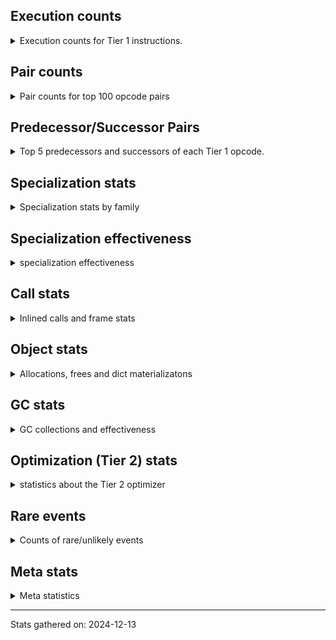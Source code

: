 ## Execution counts

<details>
<summary> Execution counts for Tier 1 instructions. </summary>


The "miss ratio" column shows the percentage of times the instruction
executed that it deoptimized. When this happens, the base unspecialized
instruction is not counted.

<table>
<thead>
<tr>
<th align="left">Name</th>
<th align="right">Base Count</th>
<th align="right">Head Count</th>
<th align="right">Change</th>
</tr>
</thead>
<tbody>
<tr>
<td align="left">CALL_BUILTIN_FAST</td>
<td align="right">63,191,140</td>
<td align="right">47,630,660</td>
<td align="right">-24.6%</td>
</tr>
<tr>
<td align="left">BUILD_TUPLE</td>
<td align="right">33,204,400</td>
<td align="right">25,053,980</td>
<td align="right">-24.5%</td>
</tr>
<tr>
<td align="left">BINARY_SUBSCR_DICT</td>
<td align="right">37,482,660</td>
<td align="right">29,437,680</td>
<td align="right">-21.5%</td>
</tr>
<tr>
<td align="left">STORE_SUBSCR_DICT</td>
<td align="right">28,393,700</td>
<td align="right">22,986,260</td>
<td align="right">-19.0%</td>
</tr>
<tr>
<td align="left">POP_JUMP_IF_NOT_NONE</td>
<td align="right">41,626,500</td>
<td align="right">34,658,600</td>
<td align="right">-16.7%</td>
</tr>
<tr>
<td align="left">CALL_PY_GENERAL</td>
<td align="right">43,434,180</td>
<td align="right">36,956,960</td>
<td align="right">-14.9%</td>
</tr>
<tr>
<td align="left">CALL_LIST_APPEND</td>
<td align="right">39,039,400</td>
<td align="right">33,441,780</td>
<td align="right">-14.3%</td>
</tr>
<tr>
<td align="left">NOP</td>
<td align="right">119,032,220</td>
<td align="right">103,229,340</td>
<td align="right">-13.3%</td>
</tr>
<tr>
<td align="left">LOAD_ATTR_SLOT</td>
<td align="right">48,070,280</td>
<td align="right">41,729,940</td>
<td align="right">-13.2%</td>
</tr>
<tr>
<td align="left">LOAD_FAST_LOAD_FAST</td>
<td align="right">233,055,040</td>
<td align="right">209,292,900</td>
<td align="right">-10.2%</td>
</tr>
<tr>
<td align="left">COMPARE_OP</td>
<td align="right">1,693,560</td>
<td align="right">1,854,840</td>
<td align="right">9.5%</td>
</tr>
<tr>
<td align="left">TO_BOOL_ALWAYS_TRUE</td>
<td align="right">4,839,740</td>
<td align="right">5,293,080</td>
<td align="right">9.4%</td>
</tr>
<tr>
<td align="left">LOAD_GLOBAL_BUILTIN</td>
<td align="right">197,483,220</td>
<td align="right">179,479,720</td>
<td align="right">-9.1%</td>
</tr>
<tr>
<td align="left">POP_JUMP_IF_TRUE</td>
<td align="right">92,864,460</td>
<td align="right">84,600,160</td>
<td align="right">-8.9%</td>
</tr>
<tr>
<td align="left">STORE_FAST</td>
<td align="right">323,498,320</td>
<td align="right">296,691,240</td>
<td align="right">-8.3%</td>
</tr>
<tr>
<td align="left">LOAD_ATTR</td>
<td align="right">100,762,580</td>
<td align="right">92,779,980</td>
<td align="right">-7.9%</td>
</tr>
<tr>
<td align="left">TO_BOOL_BOOL</td>
<td align="right">147,991,120</td>
<td align="right">137,471,020</td>
<td align="right">-7.1%</td>
</tr>
<tr>
<td align="left">LOAD_FAST</td>
<td align="right">1,359,039,400</td>
<td align="right">1,289,764,720</td>
<td align="right">-5.1%</td>
</tr>
<tr>
<td align="left">CALL_BUILTIN_O</td>
<td align="right">3,157,580</td>
<td align="right">3,313,100</td>
<td align="right">4.9%</td>
</tr>
<tr>
<td align="left">LOAD_ATTR_METHOD_NO_DICT</td>
<td align="right">121,988,980</td>
<td align="right">116,035,680</td>
<td align="right">-4.9%</td>
</tr>
<tr>
<td align="left">LOAD_ATTR_NONDESCRIPTOR_WITH_VALUES</td>
<td align="right">68,968,560</td>
<td align="right">65,670,300</td>
<td align="right">-4.8%</td>
</tr>
<tr>
<td align="left">CALL_METHOD_DESCRIPTOR_FAST_WITH_KEYWORDS</td>
<td align="right">9,734,180</td>
<td align="right">10,192,580</td>
<td align="right">4.7%</td>
</tr>
<tr>
<td align="left">FOR_ITER_LIST</td>
<td align="right">74,756,120</td>
<td align="right">77,812,540</td>
<td align="right">4.1%</td>
</tr>
<tr>
<td align="left">UNPACK_SEQUENCE_TUPLE</td>
<td align="right">8,268,420</td>
<td align="right">7,970,560</td>
<td align="right">-3.6%</td>
</tr>
<tr>
<td align="left">ENTER_EXECUTOR</td>
<td align="right">104,897,400</td>
<td align="right">101,130,080</td>
<td align="right">-3.6%</td>
</tr>
<tr>
<td align="left">TO_BOOL_INT</td>
<td align="right">5,593,180</td>
<td align="right">5,782,680</td>
<td align="right">3.4%</td>
</tr>
<tr>
<td align="left">CALL_ISINSTANCE</td>
<td align="right">76,904,560</td>
<td align="right">74,458,580</td>
<td align="right">-3.2%</td>
</tr>
<tr>
<td align="left">LOAD_ATTR_METHOD_WITH_VALUES</td>
<td align="right">193,043,040</td>
<td align="right">198,837,480</td>
<td align="right">3.0%</td>
</tr>
<tr>
<td align="left">STORE_ATTR</td>
<td align="right">20,491,240</td>
<td align="right">19,927,500</td>
<td align="right">-2.8%</td>
</tr>
<tr>
<td align="left">LOAD_CONST_IMMORTAL</td>
<td align="right">294,601,040</td>
<td align="right">286,549,580</td>
<td align="right">-2.7%</td>
</tr>
<tr>
<td align="left">JUMP_BACKWARD</td>
<td align="right">54,831,480</td>
<td align="right">53,471,960</td>
<td align="right">-2.5%</td>
</tr>
<tr>
<td align="left">LOAD_ATTR_INSTANCE_VALUE</td>
<td align="right">314,552,400</td>
<td align="right">321,968,340</td>
<td align="right">2.4%</td>
</tr>
<tr>
<td align="left">RESUME_CHECK</td>
<td align="right">300,972,260</td>
<td align="right">293,894,100</td>
<td align="right">-2.4%</td>
</tr>
<tr>
<td align="left">FOR_ITER_TUPLE</td>
<td align="right">34,574,680</td>
<td align="right">35,382,520</td>
<td align="right">2.3%</td>
</tr>
<tr>
<td align="left">CALL_BOUND_METHOD_EXACT_ARGS</td>
<td align="right">9,898,840</td>
<td align="right">10,113,560</td>
<td align="right">2.2%</td>
</tr>
<tr>
<td align="left">RETURN_VALUE</td>
<td align="right">307,335,380</td>
<td align="right">301,381,160</td>
<td align="right">-1.9%</td>
</tr>
<tr>
<td align="left">CONTAINS_OP_DICT</td>
<td align="right">17,648,240</td>
<td align="right">17,939,600</td>
<td align="right">1.7%</td>
</tr>
<tr>
<td align="left">BINARY_SUBSCR</td>
<td align="right">10,505,400</td>
<td align="right">10,673,560</td>
<td align="right">1.6%</td>
</tr>
<tr>
<td align="left">CALL_PY_EXACT_ARGS</td>
<td align="right">173,115,340</td>
<td align="right">175,754,400</td>
<td align="right">1.5%</td>
</tr>
<tr>
<td align="left">STORE_ATTR_INSTANCE_VALUE</td>
<td align="right">91,944,460</td>
<td align="right">93,317,180</td>
<td align="right">1.5%</td>
</tr>
<tr>
<td align="left">LOAD_ATTR_MODULE</td>
<td align="right">15,976,620</td>
<td align="right">16,188,700</td>
<td align="right">1.3%</td>
</tr>
<tr>
<td align="left">CALL_NON_PY_GENERAL</td>
<td align="right">24,005,860</td>
<td align="right">23,690,100</td>
<td align="right">-1.3%</td>
</tr>
<tr>
<td align="left">EXIT_INIT_CHECK</td>
<td align="right">1,190,220</td>
<td align="right">1,205,320</td>
<td align="right">1.3%</td>
</tr>
<tr>
<td align="left">STORE_FAST_STORE_FAST</td>
<td align="right">26,153,680</td>
<td align="right">25,868,980</td>
<td align="right">-1.1%</td>
</tr>
<tr>
<td align="left">POP_JUMP_IF_FALSE</td>
<td align="right">206,824,080</td>
<td align="right">204,587,140</td>
<td align="right">-1.1%</td>
</tr>
<tr>
<td align="left">UNPACK_SEQUENCE_LIST</td>
<td align="right">91,560</td>
<td align="right">92,540</td>
<td align="right">1.1%</td>
</tr>
<tr>
<td align="left">LIST_APPEND</td>
<td align="right">7,783,700</td>
<td align="right">7,863,420</td>
<td align="right">1.0%</td>
</tr>
<tr>
<td align="left">FOR_ITER</td>
<td align="right">24,567,360</td>
<td align="right">24,339,120</td>
<td align="right">-0.9%</td>
</tr>
<tr>
<td align="left">COMPARE_OP_STR</td>
<td align="right">10,585,540</td>
<td align="right">10,496,020</td>
<td align="right">-0.8%</td>
</tr>
<tr>
<td align="left">BINARY_SUBSCR_LIST_INT</td>
<td align="right">17,954,300</td>
<td align="right">18,079,800</td>
<td align="right">0.7%</td>
</tr>
<tr>
<td align="left">CALL_ALLOC_AND_ENTER_INIT</td>
<td align="right">2,773,920</td>
<td align="right">2,760,100</td>
<td align="right">-0.5%</td>
</tr>
<tr>
<td align="left">LOAD_ATTR_WITH_HINT</td>
<td align="right">51,314,200</td>
<td align="right">51,567,360</td>
<td align="right">0.5%</td>
</tr>
<tr>
<td align="left">SWAP</td>
<td align="right">15,696,960</td>
<td align="right">15,769,560</td>
<td align="right">0.5%</td>
</tr>
<tr>
<td align="left">BINARY_SUBSCR_STR_INT</td>
<td align="right">5,803,060</td>
<td align="right">5,777,100</td>
<td align="right">-0.4%</td>
</tr>
<tr>
<td align="left">CALL_KW_PY</td>
<td align="right">3,220,000</td>
<td align="right">3,207,700</td>
<td align="right">-0.4%</td>
</tr>
<tr>
<td align="left">CONTAINS_OP</td>
<td align="right">8,781,380</td>
<td align="right">8,813,320</td>
<td align="right">0.4%</td>
</tr>
<tr>
<td align="left">TO_BOOL_NONE</td>
<td align="right">56,340,700</td>
<td align="right">56,138,760</td>
<td align="right">-0.4%</td>
</tr>
<tr>
<td align="left">FOR_ITER_GEN</td>
<td align="right">39,759,860</td>
<td align="right">39,882,140</td>
<td align="right">0.3%</td>
</tr>
<tr>
<td align="left">LOAD_GLOBAL_MODULE</td>
<td align="right">77,320,600</td>
<td align="right">77,089,040</td>
<td align="right">-0.3%</td>
</tr>
<tr>
<td align="left">LOAD_ATTR_CLASS</td>
<td align="right">22,888,280</td>
<td align="right">22,828,040</td>
<td align="right">-0.3%</td>
</tr>
<tr>
<td align="left">TO_BOOL</td>
<td align="right">3,944,720</td>
<td align="right">3,954,540</td>
<td align="right">0.2%</td>
</tr>
<tr>
<td align="left">CALL_METHOD_DESCRIPTOR_FAST</td>
<td align="right">26,473,820</td>
<td align="right">26,410,180</td>
<td align="right">-0.2%</td>
</tr>
<tr>
<td align="left">PUSH_NULL</td>
<td align="right">43,339,300</td>
<td align="right">43,236,420</td>
<td align="right">-0.2%</td>
</tr>
<tr>
<td align="left">TO_BOOL_STR</td>
<td align="right">13,369,380</td>
<td align="right">13,399,720</td>
<td align="right">0.2%</td>
</tr>
<tr>
<td align="left">BINARY_OP_SUBTRACT_INT</td>
<td align="right">5,440,460</td>
<td align="right">5,428,160</td>
<td align="right">-0.2%</td>
</tr>
<tr>
<td align="left">EXTENDED_ARG</td>
<td align="right">1,922,140</td>
<td align="right">1,925,660</td>
<td align="right">0.2%</td>
</tr>
<tr>
<td align="left">COPY</td>
<td align="right">17,706,100</td>
<td align="right">17,673,940</td>
<td align="right">-0.2%</td>
</tr>
<tr>
<td align="left">GET_ITER</td>
<td align="right">122,760,060</td>
<td align="right">122,599,920</td>
<td align="right">-0.1%</td>
</tr>
<tr>
<td align="left">LOAD_CONST</td>
<td align="right">66,629,700</td>
<td align="right">66,548,680</td>
<td align="right">-0.1%</td>
</tr>
<tr>
<td align="left">POP_TOP</td>
<td align="right">223,707,040</td>
<td align="right">223,934,540</td>
<td align="right">0.1%</td>
</tr>
<tr>
<td align="left">BUILD_LIST</td>
<td align="right">49,313,560</td>
<td align="right">49,362,700</td>
<td align="right">0.1%</td>
</tr>
<tr>
<td align="left">CALL_METHOD_DESCRIPTOR_NOARGS</td>
<td align="right">11,979,060</td>
<td align="right">11,990,700</td>
<td align="right">0.1%</td>
</tr>
<tr>
<td align="left">BINARY_OP_ADD_UNICODE</td>
<td align="right">19,358,660</td>
<td align="right">19,375,020</td>
<td align="right">0.1%</td>
</tr>
<tr>
<td align="left">UNPACK_SEQUENCE_TWO_TUPLE</td>
<td align="right">17,845,640</td>
<td align="right">17,857,820</td>
<td align="right">0.1%</td>
</tr>
<tr>
<td align="left">STORE_FAST_LOAD_FAST</td>
<td align="right">5,227,080</td>
<td align="right">5,230,540</td>
<td align="right">0.1%</td>
</tr>
<tr>
<td align="left">LOAD_SMALL_INT</td>
<td align="right">38,533,180</td>
<td align="right">38,509,280</td>
<td align="right">-0.1%</td>
</tr>
<tr>
<td align="left">INTERPRETER_EXIT</td>
<td align="right">38,588,400</td>
<td align="right">38,573,300</td>
<td align="right">-0.0%</td>
</tr>
<tr>
<td align="left">COMPARE_OP_INT</td>
<td align="right">19,309,720</td>
<td align="right">19,302,840</td>
<td align="right">-0.0%</td>
</tr>
<tr>
<td align="left">CALL_METHOD_DESCRIPTOR_O</td>
<td align="right">20,482,640</td>
<td align="right">20,488,660</td>
<td align="right">0.0%</td>
</tr>
<tr>
<td align="left">BINARY_SLICE</td>
<td align="right">10,782,300</td>
<td align="right">10,779,560</td>
<td align="right">-0.0%</td>
</tr>
<tr>
<td align="left">CALL_LEN</td>
<td align="right">27,563,520</td>
<td align="right">27,568,940</td>
<td align="right">0.0%</td>
</tr>
<tr>
<td align="left">BINARY_OP_ADD_INT</td>
<td align="right">20,565,660</td>
<td align="right">20,569,020</td>
<td align="right">0.0%</td>
</tr>
<tr>
<td align="left">BINARY_OP</td>
<td align="right">21,048,140</td>
<td align="right">21,045,660</td>
<td align="right">-0.0%</td>
</tr>
<tr>
<td align="left">TO_BOOL_LIST</td>
<td align="right">11,362,660</td>
<td align="right">11,363,640</td>
<td align="right">0.0%</td>
</tr>
<tr>
<td align="left">CONVERT_VALUE</td>
<td align="right">30,064,540</td>
<td align="right">30,062,080</td>
<td align="right">-0.0%</td>
</tr>
<tr>
<td align="left">FORMAT_SIMPLE</td>
<td align="right">30,065,920</td>
<td align="right">30,063,460</td>
<td align="right">-0.0%</td>
</tr>
<tr>
<td align="left">CALL_KW_NON_PY</td>
<td align="right">1,423,420</td>
<td align="right">1,423,400</td>
<td align="right">-0.0%</td>
</tr>
<tr>
<td align="left">RETURN_GENERATOR</td>
<td align="right">37,114,500</td>
<td align="right">37,114,500</td>
<td align="right">0.0%</td>
</tr>
<tr>
<td align="left">END_FOR</td>
<td align="right">36,886,980</td>
<td align="right">36,886,980</td>
<td align="right">0.0%</td>
</tr>
<tr>
<td align="left">BUILD_MAP</td>
<td align="right">16,539,060</td>
<td align="right">16,539,060</td>
<td align="right">0.0%</td>
</tr>
<tr>
<td align="left">BUILD_STRING</td>
<td align="right">15,100,320</td>
<td align="right">15,100,320</td>
<td align="right">0.0%</td>
</tr>
<tr>
<td align="left">CALL_FUNCTION_EX</td>
<td align="right">11,627,520</td>
<td align="right">11,627,520</td>
<td align="right">0.0%</td>
</tr>
<tr>
<td align="left">LOAD_ATTR_PROPERTY</td>
<td align="right">9,619,980</td>
<td align="right">9,619,980</td>
<td align="right">0.0%</td>
</tr>
<tr>
<td align="left">BINARY_SUBSCR_TUPLE_INT</td>
<td align="right">8,607,300</td>
<td align="right">8,607,300</td>
<td align="right">0.0%</td>
</tr>
<tr>
<td align="left">POP_JUMP_IF_NONE</td>
<td align="right">7,742,940</td>
<td align="right">7,742,940</td>
<td align="right">0.0%</td>
</tr>
<tr>
<td align="left">STORE_ATTR_WITH_HINT</td>
<td align="right">7,613,400</td>
<td align="right">7,613,400</td>
<td align="right">0.0%</td>
</tr>
<tr>
<td align="left">CALL_STR_1</td>
<td align="right">7,146,540</td>
<td align="right">7,146,540</td>
<td align="right">0.0%</td>
</tr>
<tr>
<td align="left">BINARY_SUBSCR_GETITEM</td>
<td align="right">7,035,220</td>
<td align="right">7,035,220</td>
<td align="right">0.0%</td>
</tr>
<tr>
<td align="left">POP_EXCEPT</td>
<td align="right">6,134,760</td>
<td align="right">6,134,760</td>
<td align="right">0.0%</td>
</tr>
<tr>
<td align="left">PUSH_EXC_INFO</td>
<td align="right">6,134,760</td>
<td align="right">6,134,760</td>
<td align="right">0.0%</td>
</tr>
<tr>
<td align="left">CHECK_EXC_MATCH</td>
<td align="right">5,778,660</td>
<td align="right">5,778,660</td>
<td align="right">0.0%</td>
</tr>
<tr>
<td align="left">CALL_BUILTIN_CLASS</td>
<td align="right">5,735,320</td>
<td align="right">5,735,320</td>
<td align="right">0.0%</td>
</tr>
<tr>
<td align="left">JUMP_FORWARD</td>
<td align="right">5,322,120</td>
<td align="right">5,322,120</td>
<td align="right">0.0%</td>
</tr>
<tr>
<td align="left">YIELD_VALUE</td>
<td align="right">4,951,860</td>
<td align="right">4,951,860</td>
<td align="right">0.0%</td>
</tr>
<tr>
<td align="left">STORE_SUBSCR</td>
<td align="right">4,587,740</td>
<td align="right">4,587,740</td>
<td align="right">0.0%</td>
</tr>
<tr>
<td align="left">CALL_TYPE_1</td>
<td align="right">4,193,640</td>
<td align="right">4,193,640</td>
<td align="right">0.0%</td>
</tr>
<tr>
<td align="left">DICT_MERGE</td>
<td align="right">3,425,140</td>
<td align="right">3,425,140</td>
<td align="right">0.0%</td>
</tr>
<tr>
<td align="left">CALL_BUILTIN_FAST_WITH_KEYWORDS</td>
<td align="right">2,874,000</td>
<td align="right">2,874,000</td>
<td align="right">0.0%</td>
</tr>
<tr>
<td align="left">LIST_EXTEND</td>
<td align="right">2,731,500</td>
<td align="right">2,731,500</td>
<td align="right">0.0%</td>
</tr>
<tr>
<td align="left">CALL_INTRINSIC_1</td>
<td align="right">2,728,440</td>
<td align="right">2,728,440</td>
<td align="right">0.0%</td>
</tr>
<tr>
<td align="left">FOR_ITER_RANGE</td>
<td align="right">2,620,720</td>
<td align="right">2,620,720</td>
<td align="right">0.0%</td>
</tr>
<tr>
<td align="left">LOAD_FAST_AND_CLEAR</td>
<td align="right">2,480,940</td>
<td align="right">2,480,940</td>
<td align="right">0.0%</td>
</tr>
<tr>
<td align="left">DELETE_SUBSCR</td>
<td align="right">1,885,920</td>
<td align="right">1,885,920</td>
<td align="right">0.0%</td>
</tr>
<tr>
<td align="left">RERAISE</td>
<td align="right">1,413,900</td>
<td align="right">1,413,900</td>
<td align="right">0.0%</td>
</tr>
<tr>
<td align="left">RAISE_VARARGS</td>
<td align="right">1,175,460</td>
<td align="right">1,175,460</td>
<td align="right">0.0%</td>
</tr>
<tr>
<td align="left">LOAD_DEREF</td>
<td align="right">853,740</td>
<td align="right">853,740</td>
<td align="right">0.0%</td>
</tr>
<tr>
<td align="left">STORE_SUBSCR_LIST_INT</td>
<td align="right">840,600</td>
<td align="right">840,600</td>
<td align="right">0.0%</td>
</tr>
<tr>
<td align="left">COPY_FREE_VARS</td>
<td align="right">740,040</td>
<td align="right">740,040</td>
<td align="right">0.0%</td>
</tr>
<tr>
<td align="left">BINARY_OP_INPLACE_ADD_UNICODE</td>
<td align="right">724,200</td>
<td align="right">724,200</td>
<td align="right">0.0%</td>
</tr>
<tr>
<td align="left">IS_OP</td>
<td align="right">672,060</td>
<td align="right">672,060</td>
<td align="right">0.0%</td>
</tr>
<tr>
<td align="left">BUILD_SLICE</td>
<td align="right">440,340</td>
<td align="right">440,340</td>
<td align="right">0.0%</td>
</tr>
<tr>
<td align="left">UNARY_NOT</td>
<td align="right">361,260</td>
<td align="right">361,260</td>
<td align="right">0.0%</td>
</tr>
<tr>
<td align="left">MAKE_FUNCTION</td>
<td align="right">332,160</td>
<td align="right">332,160</td>
<td align="right">0.0%</td>
</tr>
<tr>
<td align="left">STORE_SLICE</td>
<td align="right">267,120</td>
<td align="right">267,120</td>
<td align="right">0.0%</td>
</tr>
<tr>
<td align="left">CALL_TUPLE_1</td>
<td align="right">230,880</td>
<td align="right">230,880</td>
<td align="right">0.0%</td>
</tr>
<tr>
<td align="left">SET_FUNCTION_ATTRIBUTE</td>
<td align="right">228,720</td>
<td align="right">228,720</td>
<td align="right">0.0%</td>
</tr>
<tr>
<td align="left">UNARY_NEGATIVE</td>
<td align="right">176,880</td>
<td align="right">176,880</td>
<td align="right">0.0%</td>
</tr>
<tr>
<td align="left">MAKE_CELL</td>
<td align="right">156,900</td>
<td align="right">156,900</td>
<td align="right">0.0%</td>
</tr>
<tr>
<td align="left">JUMP_BACKWARD_NO_INTERRUPT</td>
<td align="right">145,320</td>
<td align="right">145,320</td>
<td align="right">0.0%</td>
</tr>
<tr>
<td align="left">LOAD_SUPER_ATTR_METHOD</td>
<td align="right">75,960</td>
<td align="right">75,960</td>
<td align="right">0.0%</td>
</tr>
<tr>
<td align="left">LOAD_FAST_CHECK</td>
<td align="right">73,620</td>
<td align="right">73,620</td>
<td align="right">0.0%</td>
</tr>
<tr>
<td align="left">LOAD_ATTR_CLASS_WITH_METACLASS_CHECK</td>
<td align="right">61,740</td>
<td align="right">61,740</td>
<td align="right">0.0%</td>
</tr>
<tr>
<td align="left">CONTAINS_OP_SET</td>
<td align="right">61,560</td>
<td align="right">61,560</td>
<td align="right">0.0%</td>
</tr>
<tr>
<td align="left">MAP_ADD</td>
<td align="right">49,980</td>
<td align="right">49,980</td>
<td align="right">0.0%</td>
</tr>
<tr>
<td align="left">CALL_BOUND_METHOD_GENERAL</td>
<td align="right">27,480</td>
<td align="right">27,480</td>
<td align="right">0.0%</td>
</tr>
<tr>
<td align="left">IMPORT_NAME</td>
<td align="right">16,860</td>
<td align="right">16,860</td>
<td align="right">0.0%</td>
</tr>
<tr>
<td align="left">LOAD_SPECIAL</td>
<td align="right">14,640</td>
<td align="right">14,640</td>
<td align="right">0.0%</td>
</tr>
<tr>
<td align="left">STORE_DEREF</td>
<td align="right">11,400</td>
<td align="right">11,400</td>
<td align="right">0.0%</td>
</tr>
<tr>
<td align="left">UNARY_INVERT</td>
<td align="right">8,820</td>
<td align="right">8,820</td>
<td align="right">0.0%</td>
</tr>
<tr>
<td align="left">SEND_GEN</td>
<td align="right">7,260</td>
<td align="right">7,260</td>
<td align="right">0.0%</td>
</tr>
<tr>
<td align="left">IMPORT_FROM</td>
<td align="right">5,880</td>
<td align="right">5,880</td>
<td align="right">0.0%</td>
</tr>
<tr>
<td align="left">LOAD_ATTR_METHOD_LAZY_DICT</td>
<td align="right">5,880</td>
<td align="right">5,880</td>
<td align="right">0.0%</td>
</tr>
<tr>
<td align="left">STORE_ATTR_SLOT</td>
<td align="right">5,880</td>
<td align="right">5,880</td>
<td align="right">0.0%</td>
</tr>
<tr>
<td align="left">BINARY_OP_MULTIPLY_INT</td>
<td align="right">4,740</td>
<td align="right">4,740</td>
<td align="right">0.0%</td>
</tr>
<tr>
<td align="left">CALL</td>
<td align="right">4,000</td>
<td align="right">4,000</td>
<td align="right">0.0%</td>
</tr>
<tr>
<td align="left">RESUME</td>
<td align="right">3,420</td>
<td align="right">3,420</td>
<td align="right">0.0%</td>
</tr>
<tr>
<td align="left">DELETE_ATTR</td>
<td align="right">3,360</td>
<td align="right">3,360</td>
<td align="right">0.0%</td>
</tr>
<tr>
<td align="left">BINARY_OP_ADD_FLOAT</td>
<td align="right">2,940</td>
<td align="right">2,940</td>
<td align="right">0.0%</td>
</tr>
<tr>
<td align="left">BINARY_OP_SUBTRACT_FLOAT</td>
<td align="right">2,940</td>
<td align="right">2,940</td>
<td align="right">0.0%</td>
</tr>
<tr>
<td align="left">LOAD_GLOBAL</td>
<td align="right">1,920</td>
<td align="right">1,920</td>
<td align="right">0.0%</td>
</tr>
<tr>
<td align="left">END_SEND</td>
<td align="right">1,440</td>
<td align="right">1,440</td>
<td align="right">0.0%</td>
</tr>
<tr>
<td align="left">GET_YIELD_FROM_ITER</td>
<td align="right">1,440</td>
<td align="right">1,440</td>
<td align="right">0.0%</td>
</tr>
<tr>
<td align="left">DELETE_FAST</td>
<td align="right">780</td>
<td align="right">780</td>
<td align="right">0.0%</td>
</tr>
<tr>
<td align="left">STORE_NAME</td>
<td align="right">720</td>
<td align="right">720</td>
<td align="right">0.0%</td>
</tr>
<tr>
<td align="left">CALL_KW</td>
<td align="right">300</td>
<td align="right">300</td>
<td align="right">0.0%</td>
</tr>
<tr>
<td align="left">LOAD_NAME</td>
<td align="right">300</td>
<td align="right">300</td>
<td align="right">0.0%</td>
</tr>
<tr>
<td align="left">UNPACK_SEQUENCE</td>
<td align="right">300</td>
<td align="right">300</td>
<td align="right">0.0%</td>
</tr>
<tr>
<td align="left">LOAD_LOCALS</td>
<td align="right">240</td>
<td align="right">240</td>
<td align="right">0.0%</td>
</tr>
<tr>
<td align="left">LOAD_FROM_DICT_OR_DEREF</td>
<td align="right">180</td>
<td align="right">180</td>
<td align="right">0.0%</td>
</tr>
<tr>
<td align="left">LOAD_ATTR_NONDESCRIPTOR_NO_DICT</td>
<td align="right">180</td>
<td align="right">180</td>
<td align="right">0.0%</td>
</tr>
<tr>
<td align="left">LOAD_BUILD_CLASS</td>
<td align="right">60</td>
<td align="right">60</td>
<td align="right">0.0%</td>
</tr>
</tbody>
</table>


</details>

## Pair counts

<details>
<summary> Pair counts for top 100 opcode pairs </summary>


Pairs of specialized operations that deoptimize and are then followed by
the corresponding unspecialized instruction are not counted as pairs.

Not included in comparative output.


</details>

## Predecessor/Successor Pairs

<details>
<summary> Top 5 predecessors and successors of each Tier 1 opcode. </summary>


This does not include the unspecialized instructions that occur after a
specialized instruction deoptimizes.

Not included in comparative output.


</details>

## Specialization stats

<details>
<summary> Specialization stats by family </summary>

### BINARY_OP

<details>
<summary> specialization stats for BINARY_OP family </summary>

<table>
<thead>
<tr>
<th align="left">Kind</th>
<th align="right">Base Count</th>
<th align="right">Base Ratio</th>
<th align="right">Head Count</th>
<th align="right">Head Ratio</th>
<th align="right">Change</th>
</tr>
</thead>
<tbody>
<tr>
<td align="left">
deferred
<details>
<summary>ⓘ</summary>

Lists the number of "deferred" (i.e. not specialized) instructions executed.
</details>
</td>
<td align="right">21,035,920</td>
<td align="right">30.3%</td>
<td align="right">21,033,440</td>
<td align="right">30.3%</td>
<td align="right">-0.0%</td>
</tr>
<tr>
<td align="left">
hit
<details>
<summary>ⓘ</summary>

Specialized instructions that complete.
</details>
</td>
<td align="right">48,411,720</td>
<td align="right">69.7%</td>
<td align="right">48,411,720</td>
<td align="right">69.7%</td>
<td align="right">0.0%</td>
</tr>
<tr>
<td align="left">
miss
<details>
<summary>ⓘ</summary>

Specialized instructions that deopt.
</details>
</td>
<td align="right">60</td>
<td align="right">0.0%</td>
<td align="right">60</td>
<td align="right">0.0%</td>
<td align="right">0.0%</td>
</tr>
</tbody>
</table>

<table>
<thead>
<tr>
<th align="left">Success</th>
<th align="right">Base Count</th>
<th align="right">Base Ratio</th>
<th align="right">Head Count</th>
<th align="right">Head Ratio</th>
<th align="right">Change</th>
</tr>
</thead>
<tbody>
<tr>
<td align="left">Success</td>
<td align="right">200</td>
<td align="right">1.6%</td>
<td align="right">200</td>
<td align="right">1.6%</td>
<td align="right">0.0%</td>
</tr>
<tr>
<td align="left">Failure</td>
<td align="right">12,020</td>
<td align="right">98.4%</td>
<td align="right">12,020</td>
<td align="right">98.4%</td>
<td align="right">0.0%</td>
</tr>
</tbody>
</table>

<table>
<thead>
<tr>
<th align="left">Failure kind</th>
<th align="right">Base Count</th>
<th align="right">Base Ratio</th>
<th align="right">Head Count</th>
<th align="right">Head Ratio</th>
<th align="right">Change</th>
</tr>
</thead>
<tbody>
<tr>
<td align="left">remainder</td>
<td align="right">4,980</td>
<td align="right">41.4%</td>
<td align="right">4,980</td>
<td align="right">41.4%</td>
<td align="right">0.0%</td>
</tr>
<tr>
<td align="left">add other</td>
<td align="right">3,200</td>
<td align="right">26.6%</td>
<td align="right">3,200</td>
<td align="right">26.6%</td>
<td align="right">0.0%</td>
</tr>
<tr>
<td align="left">add different types</td>
<td align="right">3,160</td>
<td align="right">26.3%</td>
<td align="right">3,160</td>
<td align="right">26.3%</td>
<td align="right">0.0%</td>
</tr>
<tr>
<td align="left">or</td>
<td align="right">320</td>
<td align="right">2.7%</td>
<td align="right">320</td>
<td align="right">2.7%</td>
<td align="right">0.0%</td>
</tr>
<tr>
<td align="left">multiply different types</td>
<td align="right">180</td>
<td align="right">1.5%</td>
<td align="right">180</td>
<td align="right">1.5%</td>
<td align="right">0.0%</td>
</tr>
<tr>
<td align="left">and int</td>
<td align="right">160</td>
<td align="right">1.3%</td>
<td align="right">160</td>
<td align="right">1.3%</td>
<td align="right">0.0%</td>
</tr>
<tr>
<td align="left">true divide other</td>
<td align="right">20</td>
<td align="right">0.2%</td>
<td align="right">20</td>
<td align="right">0.2%</td>
<td align="right">0.0%</td>
</tr>
</tbody>
</table>


</details>

### BINARY_SLICE

<details>
<summary> specialization stats for BINARY_SLICE family </summary>

<table>
<thead>
<tr>
<th align="left">Kind</th>
<th align="right">Base Count</th>
<th align="right">Base Ratio</th>
<th align="right">Head Count</th>
<th align="right">Head Ratio</th>
<th align="right">Change</th>
</tr>
</thead>
<tbody>
<tr>
<td align="left">
deferred
<details>
<summary>ⓘ</summary>

Lists the number of "deferred" (i.e. not specialized) instructions executed.
</details>
</td>
<td align="right">10,782,300</td>
<td align="right">100.0%</td>
<td align="right">10,779,560</td>
<td align="right">100.0%</td>
<td align="right">-0.0%</td>
</tr>
</tbody>
</table>


</details>

### BINARY_SUBSCR

<details>
<summary> specialization stats for BINARY_SUBSCR family </summary>

<table>
<thead>
<tr>
<th align="left">Kind</th>
<th align="right">Base Count</th>
<th align="right">Base Ratio</th>
<th align="right">Head Count</th>
<th align="right">Head Ratio</th>
<th align="right">Change</th>
</tr>
</thead>
<tbody>
<tr>
<td align="left">
miss
<details>
<summary>ⓘ</summary>

Specialized instructions that deopt.
</details>
</td>
<td align="right">2,163,860</td>
<td align="right">2.0%</td>
<td align="right">2,459,360</td>
<td align="right">2.3%</td>
<td align="right">13.7%</td>
</tr>
<tr>
<td align="left">
deferred
<details>
<summary>ⓘ</summary>

Lists the number of "deferred" (i.e. not specialized) instructions executed.
</details>
</td>
<td align="right">10,493,620</td>
<td align="right">9.8%</td>
<td align="right">10,594,440</td>
<td align="right">9.9%</td>
<td align="right">1.0%</td>
</tr>
<tr>
<td align="left">
hit
<details>
<summary>ⓘ</summary>

Specialized instructions that complete.
</details>
</td>
<td align="right">93,971,640</td>
<td align="right">88.1%</td>
<td align="right">93,957,240</td>
<td align="right">87.7%</td>
<td align="right">-0.0%</td>
</tr>
</tbody>
</table>

<table>
<thead>
<tr>
<th align="left">Success</th>
<th align="right">Base Count</th>
<th align="right">Base Ratio</th>
<th align="right">Head Count</th>
<th align="right">Head Ratio</th>
<th align="right">Change</th>
</tr>
</thead>
<tbody>
<tr>
<td align="left">Success</td>
<td align="right">41,400</td>
<td align="right">78.8%</td>
<td align="right">453,880</td>
<td align="right">85.3%</td>
<td align="right">996.3%</td>
</tr>
<tr>
<td align="left">Failure</td>
<td align="right">11,160</td>
<td align="right">21.2%</td>
<td align="right">78,500</td>
<td align="right">14.7%</td>
<td align="right">603.4%</td>
</tr>
</tbody>
</table>

<table>
<thead>
<tr>
<th align="left">Failure kind</th>
<th align="right">Base Count</th>
<th align="right">Base Ratio</th>
<th align="right">Head Count</th>
<th align="right">Head Ratio</th>
<th align="right">Change</th>
</tr>
</thead>
<tbody>
<tr>
<td align="left">out of range</td>
<td align="right">7,820</td>
<td align="right">70.1%</td>
<td align="right">75,160</td>
<td align="right">95.7%</td>
<td align="right">861.1%</td>
</tr>
<tr>
<td align="left">list slice</td>
<td align="right">1,760</td>
<td align="right">15.8%</td>
<td align="right">1,760</td>
<td align="right">2.2%</td>
<td align="right">0.0%</td>
</tr>
<tr>
<td align="left">string slice</td>
<td align="right">720</td>
<td align="right">6.5%</td>
<td align="right">720</td>
<td align="right">0.9%</td>
<td align="right">0.0%</td>
</tr>
<tr>
<td align="left">tuple slice</td>
<td align="right">680</td>
<td align="right">6.1%</td>
<td align="right">680</td>
<td align="right">0.9%</td>
<td align="right">0.0%</td>
</tr>
<tr>
<td align="left">other</td>
<td align="right">180</td>
<td align="right">1.6%</td>
<td align="right">180</td>
<td align="right">0.2%</td>
<td align="right">0.0%</td>
</tr>
</tbody>
</table>


</details>

### CALL

<details>
<summary> specialization stats for CALL family </summary>

<table>
<thead>
<tr>
<th align="left">Kind</th>
<th align="right">Base Count</th>
<th align="right">Base Ratio</th>
<th align="right">Head Count</th>
<th align="right">Head Ratio</th>
<th align="right">Change</th>
</tr>
</thead>
<tbody>
<tr>
<td align="left">
miss
<details>
<summary>ⓘ</summary>

Specialized instructions that deopt.
</details>
</td>
<td align="right">17,625,920</td>
<td align="right">3.1%</td>
<td align="right">18,365,700</td>
<td align="right">3.2%</td>
<td align="right">4.2%</td>
</tr>
<tr>
<td align="left">
hit
<details>
<summary>ⓘ</summary>

Specialized instructions that complete.
</details>
</td>
<td align="right">553,221,800</td>
<td align="right">96.9%</td>
<td align="right">554,345,140</td>
<td align="right">96.8%</td>
<td align="right">0.2%</td>
</tr>
</tbody>
</table>

<table>
<thead>
<tr>
<th align="left">Success</th>
<th align="right">Base Count</th>
<th align="right">Base Ratio</th>
<th align="right">Head Count</th>
<th align="right">Head Ratio</th>
<th align="right">Change</th>
</tr>
</thead>
<tbody>
<tr>
<td align="left">Success</td>
<td align="right">336,420</td>
<td align="right">100.0%</td>
<td align="right">2,041,440</td>
<td align="right">100.0%</td>
<td align="right">506.8%</td>
</tr>
<tr>
<td align="left">Failure</td>
<td align="right">0</td>
<td align="right">0.0%</td>
<td align="right">0</td>
<td align="right">0.0%</td>
<td align="right"></td>
</tr>
</tbody>
</table>

<table>
<thead>
<tr>
<th align="left">Failure kind</th>
<th align="right">Base Count</th>
<th align="right">Base Ratio</th>
<th align="right">Head Count</th>
<th align="right">Head Ratio</th>
<th align="right">Change</th>
</tr>
</thead>
<tbody>
<tr>
<td align="left">init not simple</td>
<td align="right">160</td>
<td align="right">160 / 0 !!</td>
<td align="right">160</td>
<td align="right">160 / 0 !!</td>
<td align="right">0.0%</td>
</tr>
<tr>
<td align="left">init not python</td>
<td align="right">20</td>
<td align="right">20 / 0 !!</td>
<td align="right">20</td>
<td align="right">20 / 0 !!</td>
<td align="right">0.0%</td>
</tr>
</tbody>
</table>


</details>

### CALL_KW

<details>
<summary> specialization stats for CALL_KW family </summary>

<table>
<thead>
<tr>
<th align="left">Success</th>
<th align="right">Base Count</th>
<th align="right">Base Ratio</th>
<th align="right">Head Count</th>
<th align="right">Head Ratio</th>
<th align="right">Change</th>
</tr>
</thead>
<tbody>
<tr>
<td align="left">Success</td>
<td align="right">300</td>
<td align="right">100.0%</td>
<td align="right">300</td>
<td align="right">100.0%</td>
<td align="right">0.0%</td>
</tr>
<tr>
<td align="left">Failure</td>
<td align="right">0</td>
<td align="right">0.0%</td>
<td align="right">0</td>
<td align="right">0.0%</td>
<td align="right"></td>
</tr>
</tbody>
</table>


</details>

### COMPARE_OP

<details>
<summary> specialization stats for COMPARE_OP family </summary>

<table>
<thead>
<tr>
<th align="left">Kind</th>
<th align="right">Base Count</th>
<th align="right">Base Ratio</th>
<th align="right">Head Count</th>
<th align="right">Head Ratio</th>
<th align="right">Change</th>
</tr>
</thead>
<tbody>
<tr>
<td align="left">
miss
<details>
<summary>ⓘ</summary>

Specialized instructions that deopt.
</details>
</td>
<td align="right">259,420</td>
<td align="right">0.7%</td>
<td align="right">193,900</td>
<td align="right">0.5%</td>
<td align="right">-25.3%</td>
</tr>
<tr>
<td align="left">
deferred
<details>
<summary>ⓘ</summary>

Lists the number of "deferred" (i.e. not specialized) instructions executed.
</details>
</td>
<td align="right">1,680,260</td>
<td align="right">4.6%</td>
<td align="right">1,828,100</td>
<td align="right">5.0%</td>
<td align="right">8.8%</td>
</tr>
<tr>
<td align="left">
hit
<details>
<summary>ⓘ</summary>

Specialized instructions that complete.
</details>
</td>
<td align="right">34,778,780</td>
<td align="right">94.7%</td>
<td align="right">34,700,660</td>
<td align="right">94.4%</td>
<td align="right">-0.2%</td>
</tr>
</tbody>
</table>

<table>
<thead>
<tr>
<th align="left">Success</th>
<th align="right">Base Count</th>
<th align="right">Base Ratio</th>
<th align="right">Head Count</th>
<th align="right">Head Ratio</th>
<th align="right">Change</th>
</tr>
</thead>
<tbody>
<tr>
<td align="left">Failure</td>
<td align="right">12,960</td>
<td align="right">71.3%</td>
<td align="right">26,400</td>
<td align="right">73.7%</td>
<td align="right">103.7%</td>
</tr>
<tr>
<td align="left">Success</td>
<td align="right">5,220</td>
<td align="right">28.7%</td>
<td align="right">9,420</td>
<td align="right">26.3%</td>
<td align="right">80.5%</td>
</tr>
</tbody>
</table>

<table>
<thead>
<tr>
<th align="left">Failure kind</th>
<th align="right">Base Count</th>
<th align="right">Base Ratio</th>
<th align="right">Head Count</th>
<th align="right">Head Ratio</th>
<th align="right">Change</th>
</tr>
</thead>
<tbody>
<tr>
<td align="left">different types</td>
<td align="right">12,500</td>
<td align="right">96.5%</td>
<td align="right">25,940</td>
<td align="right">98.3%</td>
<td align="right">107.5%</td>
</tr>
<tr>
<td align="left">list</td>
<td align="right">200</td>
<td align="right">1.5%</td>
<td align="right">200</td>
<td align="right">0.8%</td>
<td align="right">0.0%</td>
</tr>
<tr>
<td align="left">big int</td>
<td align="right">80</td>
<td align="right">0.6%</td>
<td align="right">80</td>
<td align="right">0.3%</td>
<td align="right">0.0%</td>
</tr>
<tr>
<td align="left">tuple</td>
<td align="right">80</td>
<td align="right">0.6%</td>
<td align="right">80</td>
<td align="right">0.3%</td>
<td align="right">0.0%</td>
</tr>
<tr>
<td align="left">other</td>
<td align="right">40</td>
<td align="right">0.3%</td>
<td align="right">40</td>
<td align="right">0.2%</td>
<td align="right">0.0%</td>
</tr>
<tr>
<td align="left">baseobject</td>
<td align="right">40</td>
<td align="right">0.3%</td>
<td align="right">40</td>
<td align="right">0.2%</td>
<td align="right">0.0%</td>
</tr>
<tr>
<td align="left">long float</td>
<td align="right">20</td>
<td align="right">0.2%</td>
<td align="right">20</td>
<td align="right">0.1%</td>
<td align="right">0.0%</td>
</tr>
</tbody>
</table>


</details>

### CONTAINS_OP

<details>
<summary> specialization stats for CONTAINS_OP family </summary>

<table>
<thead>
<tr>
<th align="left">Kind</th>
<th align="right">Base Count</th>
<th align="right">Base Ratio</th>
<th align="right">Head Count</th>
<th align="right">Head Ratio</th>
<th align="right">Change</th>
</tr>
</thead>
<tbody>
<tr>
<td align="left">
deferred
<details>
<summary>ⓘ</summary>

Lists the number of "deferred" (i.e. not specialized) instructions executed.
</details>
</td>
<td align="right">8,776,540</td>
<td align="right">13.9%</td>
<td align="right">8,808,480</td>
<td align="right">13.9%</td>
<td align="right">0.4%</td>
</tr>
<tr>
<td align="left">
hit
<details>
<summary>ⓘ</summary>

Specialized instructions that complete.
</details>
</td>
<td align="right">54,350,400</td>
<td align="right">86.1%</td>
<td align="right">54,350,400</td>
<td align="right">86.0%</td>
<td align="right">0.0%</td>
</tr>
</tbody>
</table>

<table>
<thead>
<tr>
<th align="left">Success</th>
<th align="right">Base Count</th>
<th align="right">Base Ratio</th>
<th align="right">Head Count</th>
<th align="right">Head Ratio</th>
<th align="right">Change</th>
</tr>
</thead>
<tbody>
<tr>
<td align="left">Success</td>
<td align="right">120</td>
<td align="right">2.5%</td>
<td align="right">120</td>
<td align="right">2.5%</td>
<td align="right">0.0%</td>
</tr>
<tr>
<td align="left">Failure</td>
<td align="right">4,720</td>
<td align="right">97.5%</td>
<td align="right">4,720</td>
<td align="right">97.5%</td>
<td align="right">0.0%</td>
</tr>
</tbody>
</table>

<table>
<thead>
<tr>
<th align="left">Failure kind</th>
<th align="right">Base Count</th>
<th align="right">Base Ratio</th>
<th align="right">Head Count</th>
<th align="right">Head Ratio</th>
<th align="right">Change</th>
</tr>
</thead>
<tbody>
<tr>
<td align="left">str</td>
<td align="right">860</td>
<td align="right">18.2%</td>
<td align="right">840</td>
<td align="right">17.8%</td>
<td align="right">-2.3%</td>
</tr>
<tr>
<td align="left">tuple</td>
<td align="right">1,180</td>
<td align="right">25.0%</td>
<td align="right">1,200</td>
<td align="right">25.4%</td>
<td align="right">1.7%</td>
</tr>
<tr>
<td align="left">list</td>
<td align="right">1,880</td>
<td align="right">39.8%</td>
<td align="right">1,880</td>
<td align="right">39.8%</td>
<td align="right">0.0%</td>
</tr>
<tr>
<td align="left">other</td>
<td align="right">800</td>
<td align="right">16.9%</td>
<td align="right">800</td>
<td align="right">16.9%</td>
<td align="right">0.0%</td>
</tr>
</tbody>
</table>


</details>

### FOR_ITER

<details>
<summary> specialization stats for FOR_ITER family </summary>

<table>
<thead>
<tr>
<th align="left">Kind</th>
<th align="right">Base Count</th>
<th align="right">Base Ratio</th>
<th align="right">Head Count</th>
<th align="right">Head Ratio</th>
<th align="right">Change</th>
</tr>
</thead>
<tbody>
<tr>
<td align="left">
miss
<details>
<summary>ⓘ</summary>

Specialized instructions that deopt.
</details>
</td>
<td align="right">25,864,560</td>
<td align="right">14.5%</td>
<td align="right">26,880,780</td>
<td align="right">14.8%</td>
<td align="right">3.9%</td>
</tr>
<tr>
<td align="left">
hit
<details>
<summary>ⓘ</summary>

Specialized instructions that complete.
</details>
</td>
<td align="right">127,786,780</td>
<td align="right">71.7%</td>
<td align="right">130,634,820</td>
<td align="right">71.8%</td>
<td align="right">2.2%</td>
</tr>
<tr>
<td align="left">
deferred
<details>
<summary>ⓘ</summary>

Lists the number of "deferred" (i.e. not specialized) instructions executed.
</details>
</td>
<td align="right">24,560,540</td>
<td align="right">13.8%</td>
<td align="right">24,332,360</td>
<td align="right">13.4%</td>
<td align="right">-0.9%</td>
</tr>
</tbody>
</table>

<table>
<thead>
<tr>
<th align="left">Success</th>
<th align="right">Base Count</th>
<th align="right">Base Ratio</th>
<th align="right">Head Count</th>
<th align="right">Head Ratio</th>
<th align="right">Change</th>
</tr>
</thead>
<tbody>
<tr>
<td align="left">Success</td>
<td align="right">488,000</td>
<td align="right">98.6%</td>
<td align="right">6,720,040</td>
<td align="right">99.9%</td>
<td align="right">1,277.1%</td>
</tr>
<tr>
<td align="left">Failure</td>
<td align="right">6,820</td>
<td align="right">1.4%</td>
<td align="right">6,760</td>
<td align="right">0.1%</td>
<td align="right">-0.9%</td>
</tr>
</tbody>
</table>

<table>
<thead>
<tr>
<th align="left">Failure kind</th>
<th align="right">Base Count</th>
<th align="right">Base Ratio</th>
<th align="right">Head Count</th>
<th align="right">Head Ratio</th>
<th align="right">Change</th>
</tr>
</thead>
<tbody>
<tr>
<td align="left">enumerate</td>
<td align="right">1,440</td>
<td align="right">21.1%</td>
<td align="right">1,380</td>
<td align="right">20.4%</td>
<td align="right">-4.2%</td>
</tr>
<tr>
<td align="left">dict items</td>
<td align="right">1,020</td>
<td align="right">15.0%</td>
<td align="right">1,040</td>
<td align="right">15.4%</td>
<td align="right">2.0%</td>
</tr>
<tr>
<td align="left">dict values</td>
<td align="right">2,480</td>
<td align="right">36.4%</td>
<td align="right">2,460</td>
<td align="right">36.4%</td>
<td align="right">-0.8%</td>
</tr>
<tr>
<td align="left">seq iter</td>
<td align="right">560</td>
<td align="right">8.2%</td>
<td align="right">560</td>
<td align="right">8.3%</td>
<td align="right">0.0%</td>
</tr>
<tr>
<td align="left">ascii string</td>
<td align="right">540</td>
<td align="right">7.9%</td>
<td align="right">540</td>
<td align="right">8.0%</td>
<td align="right">0.0%</td>
</tr>
<tr>
<td align="left">set</td>
<td align="right">400</td>
<td align="right">5.9%</td>
<td align="right">400</td>
<td align="right">5.9%</td>
<td align="right">0.0%</td>
</tr>
<tr>
<td align="left">dict keys</td>
<td align="right">220</td>
<td align="right">3.2%</td>
<td align="right">220</td>
<td align="right">3.3%</td>
<td align="right">0.0%</td>
</tr>
<tr>
<td align="left">other</td>
<td align="right">40</td>
<td align="right">0.6%</td>
<td align="right">40</td>
<td align="right">0.6%</td>
<td align="right">0.0%</td>
</tr>
<tr>
<td align="left">map</td>
<td align="right">40</td>
<td align="right">0.6%</td>
<td align="right">40</td>
<td align="right">0.6%</td>
<td align="right">0.0%</td>
</tr>
<tr>
<td align="left">zip</td>
<td align="right">40</td>
<td align="right">0.6%</td>
<td align="right">40</td>
<td align="right">0.6%</td>
<td align="right">0.0%</td>
</tr>
<tr>
<td align="left">reversed list</td>
<td align="right">40</td>
<td align="right">0.6%</td>
<td align="right">40</td>
<td align="right">0.6%</td>
<td align="right">0.0%</td>
</tr>
</tbody>
</table>


</details>

### LOAD_ATTR

<details>
<summary> specialization stats for LOAD_ATTR family </summary>

<table>
<thead>
<tr>
<th align="left">Kind</th>
<th align="right">Base Count</th>
<th align="right">Base Ratio</th>
<th align="right">Head Count</th>
<th align="right">Head Ratio</th>
<th align="right">Change</th>
</tr>
</thead>
<tbody>
<tr>
<td align="left">
miss
<details>
<summary>ⓘ</summary>

Specialized instructions that deopt.
</details>
</td>
<td align="right">274,331,780</td>
<td align="right">26.5%</td>
<td align="right">245,151,480</td>
<td align="right">23.3%</td>
<td align="right">-10.6%</td>
</tr>
<tr>
<td align="left">
deferred
<details>
<summary>ⓘ</summary>

Lists the number of "deferred" (i.e. not specialized) instructions executed.
</details>
</td>
<td align="right">100,106,000</td>
<td align="right">9.7%</td>
<td align="right">91,001,340</td>
<td align="right">8.7%</td>
<td align="right">-9.1%</td>
</tr>
<tr>
<td align="left">
hit
<details>
<summary>ⓘ</summary>

Specialized instructions that complete.
</details>
</td>
<td align="right">661,106,960</td>
<td align="right">63.8%</td>
<td align="right">713,233,380</td>
<td align="right">67.9%</td>
<td align="right">7.9%</td>
</tr>
</tbody>
</table>

<table>
<thead>
<tr>
<th align="left">Success</th>
<th align="right">Base Count</th>
<th align="right">Base Ratio</th>
<th align="right">Head Count</th>
<th align="right">Head Ratio</th>
<th align="right">Change</th>
</tr>
</thead>
<tbody>
<tr>
<td align="left">Success</td>
<td align="right">5,812,440</td>
<td align="right">99.7%</td>
<td align="right">33,553,900</td>
<td align="right">99.9%</td>
<td align="right">477.3%</td>
</tr>
<tr>
<td align="left">Failure</td>
<td align="right">19,800</td>
<td align="right">0.3%</td>
<td align="right">17,700</td>
<td align="right">0.1%</td>
<td align="right">-10.6%</td>
</tr>
</tbody>
</table>

<table>
<thead>
<tr>
<th align="left">Failure kind</th>
<th align="right">Base Count</th>
<th align="right">Base Ratio</th>
<th align="right">Head Count</th>
<th align="right">Head Ratio</th>
<th align="right">Change</th>
</tr>
</thead>
<tbody>
<tr>
<td align="left">not in dict</td>
<td align="right">120</td>
<td align="right">0.6%</td>
<td align="right">220</td>
<td align="right">1.2%</td>
<td align="right">83.3%</td>
</tr>
<tr>
<td align="left">metaclass attribute</td>
<td align="right">9,580</td>
<td align="right">48.4%</td>
<td align="right">7,460</td>
<td align="right">42.1%</td>
<td align="right">-22.1%</td>
</tr>
<tr>
<td align="left">method</td>
<td align="right">5,020</td>
<td align="right">25.4%</td>
<td align="right">4,940</td>
<td align="right">27.9%</td>
<td align="right">-1.6%</td>
</tr>
<tr>
<td align="left">overridden</td>
<td align="right">2,840</td>
<td align="right">14.3%</td>
<td align="right">2,840</td>
<td align="right">16.0%</td>
<td align="right">0.0%</td>
</tr>
<tr>
<td align="left">mutable class</td>
<td align="right">640</td>
<td align="right">3.2%</td>
<td align="right">640</td>
<td align="right">3.6%</td>
<td align="right">0.0%</td>
</tr>
<tr>
<td align="left">overriding descriptor</td>
<td align="right">420</td>
<td align="right">2.1%</td>
<td align="right">420</td>
<td align="right">2.4%</td>
<td align="right">0.0%</td>
</tr>
<tr>
<td align="left">out of versions</td>
<td align="right">400</td>
<td align="right">2.0%</td>
<td align="right">400</td>
<td align="right">2.3%</td>
<td align="right">0.0%</td>
</tr>
<tr>
<td align="left">class method obj</td>
<td align="right">240</td>
<td align="right">1.2%</td>
<td align="right">240</td>
<td align="right">1.4%</td>
<td align="right">0.0%</td>
</tr>
<tr>
<td align="left">not managed dict</td>
<td align="right">180</td>
<td align="right">0.9%</td>
<td align="right">180</td>
<td align="right">1.0%</td>
<td align="right">0.0%</td>
</tr>
<tr>
<td align="left">module attr not found</td>
<td align="right">40</td>
<td align="right">0.2%</td>
<td align="right">40</td>
<td align="right">0.2%</td>
<td align="right">0.0%</td>
</tr>
</tbody>
</table>


</details>

### LOAD_GLOBAL

<details>
<summary> specialization stats for LOAD_GLOBAL family </summary>

<table>
<thead>
<tr>
<th align="left">Kind</th>
<th align="right">Base Count</th>
<th align="right">Base Ratio</th>
<th align="right">Head Count</th>
<th align="right">Head Ratio</th>
<th align="right">Change</th>
</tr>
</thead>
<tbody>
<tr>
<td align="left">
hit
<details>
<summary>ⓘ</summary>

Specialized instructions that complete.
</details>
</td>
<td align="right">274,801,680</td>
<td align="right">100.0%</td>
<td align="right">256,566,620</td>
<td align="right">100.0%</td>
<td align="right">-6.6%</td>
</tr>
<tr>
<td align="left">
miss
<details>
<summary>ⓘ</summary>

Specialized instructions that deopt.
</details>
</td>
<td align="right">2,140</td>
<td align="right">0.0%</td>
<td align="right">2,140</td>
<td align="right">0.0%</td>
<td align="right">0.0%</td>
</tr>
</tbody>
</table>

<table>
<thead>
<tr>
<th align="left">Success</th>
<th align="right">Base Count</th>
<th align="right">Base Ratio</th>
<th align="right">Head Count</th>
<th align="right">Head Ratio</th>
<th align="right">Change</th>
</tr>
</thead>
<tbody>
<tr>
<td align="left">Success</td>
<td align="right">1,960</td>
<td align="right">100.0%</td>
<td align="right">1,960</td>
<td align="right">100.0%</td>
<td align="right">0.0%</td>
</tr>
<tr>
<td align="left">Failure</td>
<td align="right">0</td>
<td align="right">0.0%</td>
<td align="right">0</td>
<td align="right">0.0%</td>
<td align="right"></td>
</tr>
</tbody>
</table>


</details>

### LOAD_SUPER_ATTR

<details>
<summary> specialization stats for LOAD_SUPER_ATTR family </summary>

<table>
<thead>
<tr>
<th align="left">Kind</th>
<th align="right">Base Count</th>
<th align="right">Base Ratio</th>
<th align="right">Head Count</th>
<th align="right">Head Ratio</th>
<th align="right">Change</th>
</tr>
</thead>
<tbody>
<tr>
<td align="left">
hit
<details>
<summary>ⓘ</summary>

Specialized instructions that complete.
</details>
</td>
<td align="right">75,960</td>
<td align="right">100.0%</td>
<td align="right">75,960</td>
<td align="right">100.0%</td>
<td align="right">0.0%</td>
</tr>
</tbody>
</table>


</details>

### SEND

<details>
<summary> specialization stats for SEND family </summary>

<table>
<thead>
<tr>
<th align="left">Kind</th>
<th align="right">Base Count</th>
<th align="right">Base Ratio</th>
<th align="right">Head Count</th>
<th align="right">Head Ratio</th>
<th align="right">Change</th>
</tr>
</thead>
<tbody>
<tr>
<td align="left">
hit
<details>
<summary>ⓘ</summary>

Specialized instructions that complete.
</details>
</td>
<td align="right">7,260</td>
<td align="right">100.0%</td>
<td align="right">7,260</td>
<td align="right">100.0%</td>
<td align="right">0.0%</td>
</tr>
</tbody>
</table>


</details>

### STORE_ATTR

<details>
<summary> specialization stats for STORE_ATTR family </summary>

<table>
<thead>
<tr>
<th align="left">Kind</th>
<th align="right">Base Count</th>
<th align="right">Base Ratio</th>
<th align="right">Head Count</th>
<th align="right">Head Ratio</th>
<th align="right">Change</th>
</tr>
</thead>
<tbody>
<tr>
<td align="left">
hit
<details>
<summary>ⓘ</summary>

Specialized instructions that complete.
</details>
</td>
<td align="right">47,039,540</td>
<td align="right">38.7%</td>
<td align="right">48,432,980</td>
<td align="right">39.6%</td>
<td align="right">3.0%</td>
</tr>
<tr>
<td align="left">
deferred
<details>
<summary>ⓘ</summary>

Lists the number of "deferred" (i.e. not specialized) instructions executed.
</details>
</td>
<td align="right">20,478,260</td>
<td align="right">16.9%</td>
<td align="right">19,914,120</td>
<td align="right">16.3%</td>
<td align="right">-2.8%</td>
</tr>
<tr>
<td align="left">
miss
<details>
<summary>ⓘ</summary>

Specialized instructions that deopt.
</details>
</td>
<td align="right">53,915,360</td>
<td align="right">44.4%</td>
<td align="right">53,901,180</td>
<td align="right">44.1%</td>
<td align="right">-0.0%</td>
</tr>
</tbody>
</table>

<table>
<thead>
<tr>
<th align="left">Success</th>
<th align="right">Base Count</th>
<th align="right">Base Ratio</th>
<th align="right">Head Count</th>
<th align="right">Head Ratio</th>
<th align="right">Change</th>
</tr>
</thead>
<tbody>
<tr>
<td align="left">Success</td>
<td align="right">1,017,800</td>
<td align="right">98.8%</td>
<td align="right">2,398,220</td>
<td align="right">99.5%</td>
<td align="right">135.6%</td>
</tr>
<tr>
<td align="left">Failure</td>
<td align="right">12,580</td>
<td align="right">1.2%</td>
<td align="right">13,000</td>
<td align="right">0.5%</td>
<td align="right">3.3%</td>
</tr>
</tbody>
</table>

<table>
<thead>
<tr>
<th align="left">Failure kind</th>
<th align="right">Base Count</th>
<th align="right">Base Ratio</th>
<th align="right">Head Count</th>
<th align="right">Head Ratio</th>
<th align="right">Change</th>
</tr>
</thead>
<tbody>
<tr>
<td align="left">not in keys</td>
<td align="right">320</td>
<td align="right">2.5%</td>
<td align="right">700</td>
<td align="right">5.4%</td>
<td align="right">118.8%</td>
</tr>
<tr>
<td align="left">not in dict</td>
<td align="right">2,040</td>
<td align="right">16.2%</td>
<td align="right">2,220</td>
<td align="right">17.1%</td>
<td align="right">8.8%</td>
</tr>
<tr>
<td align="left">class attr simple</td>
<td align="right">9,940</td>
<td align="right">79.0%</td>
<td align="right">9,800</td>
<td align="right">75.4%</td>
<td align="right">-1.4%</td>
</tr>
<tr>
<td align="left">property</td>
<td align="right">200</td>
<td align="right">1.6%</td>
<td align="right">200</td>
<td align="right">1.5%</td>
<td align="right">0.0%</td>
</tr>
<tr>
<td align="left">overridden</td>
<td align="right">40</td>
<td align="right">0.3%</td>
<td align="right">40</td>
<td align="right">0.3%</td>
<td align="right">0.0%</td>
</tr>
<tr>
<td align="left">split dict</td>
<td align="right">40</td>
<td align="right">0.3%</td>
<td align="right">40</td>
<td align="right">0.3%</td>
<td align="right">0.0%</td>
</tr>
</tbody>
</table>


</details>

### STORE_SLICE

<details>
<summary> specialization stats for STORE_SLICE family </summary>

<table>
<thead>
<tr>
<th align="left">Kind</th>
<th align="right">Base Count</th>
<th align="right">Base Ratio</th>
<th align="right">Head Count</th>
<th align="right">Head Ratio</th>
<th align="right">Change</th>
</tr>
</thead>
<tbody>
<tr>
<td align="left">
deferred
<details>
<summary>ⓘ</summary>

Lists the number of "deferred" (i.e. not specialized) instructions executed.
</details>
</td>
<td align="right">267,120</td>
<td align="right">100.0%</td>
<td align="right">267,120</td>
<td align="right">100.0%</td>
<td align="right">0.0%</td>
</tr>
</tbody>
</table>


</details>

### STORE_SUBSCR

<details>
<summary> specialization stats for STORE_SUBSCR family </summary>

<table>
<thead>
<tr>
<th align="left">Kind</th>
<th align="right">Base Count</th>
<th align="right">Base Ratio</th>
<th align="right">Head Count</th>
<th align="right">Head Ratio</th>
<th align="right">Change</th>
</tr>
</thead>
<tbody>
<tr>
<td align="left">
deferred
<details>
<summary>ⓘ</summary>

Lists the number of "deferred" (i.e. not specialized) instructions executed.
</details>
</td>
<td align="right">4,583,860</td>
<td align="right">9.7%</td>
<td align="right">4,583,860</td>
<td align="right">9.7%</td>
<td align="right">0.0%</td>
</tr>
<tr>
<td align="left">
hit
<details>
<summary>ⓘ</summary>

Specialized instructions that complete.
</details>
</td>
<td align="right">42,562,200</td>
<td align="right">90.3%</td>
<td align="right">42,562,200</td>
<td align="right">90.3%</td>
<td align="right">0.0%</td>
</tr>
<tr>
<td align="left">
miss
<details>
<summary>ⓘ</summary>

Specialized instructions that deopt.
</details>
</td>
<td align="right">2,220</td>
<td align="right">0.0%</td>
<td align="right">2,220</td>
<td align="right">0.0%</td>
<td align="right">0.0%</td>
</tr>
</tbody>
</table>

<table>
<thead>
<tr>
<th align="left">Success</th>
<th align="right">Base Count</th>
<th align="right">Base Ratio</th>
<th align="right">Head Count</th>
<th align="right">Head Ratio</th>
<th align="right">Change</th>
</tr>
</thead>
<tbody>
<tr>
<td align="left">Success</td>
<td align="right">160</td>
<td align="right">4.1%</td>
<td align="right">160</td>
<td align="right">4.1%</td>
<td align="right">0.0%</td>
</tr>
<tr>
<td align="left">Failure</td>
<td align="right">3,760</td>
<td align="right">95.9%</td>
<td align="right">3,760</td>
<td align="right">95.9%</td>
<td align="right">0.0%</td>
</tr>
</tbody>
</table>

<table>
<thead>
<tr>
<th align="left">Failure kind</th>
<th align="right">Base Count</th>
<th align="right">Base Ratio</th>
<th align="right">Head Count</th>
<th align="right">Head Ratio</th>
<th align="right">Change</th>
</tr>
</thead>
<tbody>
<tr>
<td align="left">py simple</td>
<td align="right">2,440</td>
<td align="right">64.9%</td>
<td align="right">2,440</td>
<td align="right">64.9%</td>
<td align="right">0.0%</td>
</tr>
<tr>
<td align="left">list slice</td>
<td align="right">1,060</td>
<td align="right">28.2%</td>
<td align="right">1,060</td>
<td align="right">28.2%</td>
<td align="right">0.0%</td>
</tr>
<tr>
<td align="left">out of range</td>
<td align="right">220</td>
<td align="right">5.9%</td>
<td align="right">220</td>
<td align="right">5.9%</td>
<td align="right">0.0%</td>
</tr>
<tr>
<td align="left">other</td>
<td align="right">40</td>
<td align="right">1.1%</td>
<td align="right">40</td>
<td align="right">1.1%</td>
<td align="right">0.0%</td>
</tr>
</tbody>
</table>


</details>

### TO_BOOL

<details>
<summary> specialization stats for TO_BOOL family </summary>

<table>
<thead>
<tr>
<th align="left">Kind</th>
<th align="right">Base Count</th>
<th align="right">Base Ratio</th>
<th align="right">Head Count</th>
<th align="right">Head Ratio</th>
<th align="right">Change</th>
</tr>
</thead>
<tbody>
<tr>
<td align="left">
miss
<details>
<summary>ⓘ</summary>

Specialized instructions that deopt.
</details>
</td>
<td align="right">10,094,000</td>
<td align="right">3.6%</td>
<td align="right">10,040,900</td>
<td align="right">3.5%</td>
<td align="right">-0.5%</td>
</tr>
<tr>
<td align="left">
deferred
<details>
<summary>ⓘ</summary>

Lists the number of "deferred" (i.e. not specialized) instructions executed.
</details>
</td>
<td align="right">3,776,840</td>
<td align="right">1.3%</td>
<td align="right">3,783,240</td>
<td align="right">1.3%</td>
<td align="right">0.2%</td>
</tr>
<tr>
<td align="left">
hit
<details>
<summary>ⓘ</summary>

Specialized instructions that complete.
</details>
</td>
<td align="right">269,039,400</td>
<td align="right">95.0%</td>
<td align="right">269,452,540</td>
<td align="right">95.1%</td>
<td align="right">0.2%</td>
</tr>
</tbody>
</table>

<table>
<thead>
<tr>
<th align="left">Success</th>
<th align="right">Base Count</th>
<th align="right">Base Ratio</th>
<th align="right">Head Count</th>
<th align="right">Head Ratio</th>
<th align="right">Change</th>
</tr>
</thead>
<tbody>
<tr>
<td align="left">Success</td>
<td align="right">191,300</td>
<td align="right">53.4%</td>
<td align="right">1,024,260</td>
<td align="right">85.7%</td>
<td align="right">435.4%</td>
</tr>
<tr>
<td align="left">Failure</td>
<td align="right">167,000</td>
<td align="right">46.6%</td>
<td align="right">170,440</td>
<td align="right">14.3%</td>
<td align="right">2.1%</td>
</tr>
</tbody>
</table>

<table>
<thead>
<tr>
<th align="left">Failure kind</th>
<th align="right">Base Count</th>
<th align="right">Base Ratio</th>
<th align="right">Head Count</th>
<th align="right">Head Ratio</th>
<th align="right">Change</th>
</tr>
</thead>
<tbody>
<tr>
<td align="left">dict</td>
<td align="right">1,200</td>
<td align="right">0.7%</td>
<td align="right">4,180</td>
<td align="right">2.5%</td>
<td align="right">248.3%</td>
</tr>
<tr>
<td align="left">tuple</td>
<td align="right">41,540</td>
<td align="right">24.9%</td>
<td align="right">42,000</td>
<td align="right">24.6%</td>
<td align="right">1.1%</td>
</tr>
<tr>
<td align="left">number</td>
<td align="right">121,740</td>
<td align="right">72.9%</td>
<td align="right">121,740</td>
<td align="right">71.4%</td>
<td align="right">0.0%</td>
</tr>
<tr>
<td align="left">mapping</td>
<td align="right">2,360</td>
<td align="right">1.4%</td>
<td align="right">2,360</td>
<td align="right">1.4%</td>
<td align="right">0.0%</td>
</tr>
<tr>
<td align="left">other</td>
<td align="right">140</td>
<td align="right">0.1%</td>
<td align="right">140</td>
<td align="right">0.1%</td>
<td align="right">0.0%</td>
</tr>
<tr>
<td align="left">sequence</td>
<td align="right">20</td>
<td align="right">0.0%</td>
<td align="right">20</td>
<td align="right">0.0%</td>
<td align="right">0.0%</td>
</tr>
</tbody>
</table>


</details>

### UNPACK_SEQUENCE

<details>
<summary> specialization stats for UNPACK_SEQUENCE family </summary>

<table>
<thead>
<tr>
<th align="left">Kind</th>
<th align="right">Base Count</th>
<th align="right">Base Ratio</th>
<th align="right">Head Count</th>
<th align="right">Head Ratio</th>
<th align="right">Change</th>
</tr>
</thead>
<tbody>
<tr>
<td align="left">
miss
<details>
<summary>ⓘ</summary>

Specialized instructions that deopt.
</details>
</td>
<td align="right">3,700</td>
<td align="right">0.0%</td>
<td align="right">2,720</td>
<td align="right">0.0%</td>
<td align="right">-26.5%</td>
</tr>
<tr>
<td align="left">
hit
<details>
<summary>ⓘ</summary>

Specialized instructions that complete.
</details>
</td>
<td align="right">48,290,020</td>
<td align="right">100.0%</td>
<td align="right">48,291,000</td>
<td align="right">100.0%</td>
<td align="right">0.0%</td>
</tr>
</tbody>
</table>

<table>
<thead>
<tr>
<th align="left">Success</th>
<th align="right">Base Count</th>
<th align="right">Base Ratio</th>
<th align="right">Head Count</th>
<th align="right">Head Ratio</th>
<th align="right">Change</th>
</tr>
</thead>
<tbody>
<tr>
<td align="left">Success</td>
<td align="right">380</td>
<td align="right">100.0%</td>
<td align="right">380</td>
<td align="right">100.0%</td>
<td align="right">0.0%</td>
</tr>
<tr>
<td align="left">Failure</td>
<td align="right">0</td>
<td align="right">0.0%</td>
<td align="right">0</td>
<td align="right">0.0%</td>
<td align="right"></td>
</tr>
</tbody>
</table>


</details>


</details>

## Specialization effectiveness

<details>
<summary> specialization effectiveness </summary>


All entries are execution counts. Should add up to the total number of
Tier 1 instructions executed.

<table>
<thead>
<tr>
<th align="left">Instructions</th>
<th align="right">Base Count</th>
<th align="right">Base Ratio</th>
<th align="right">Head Count</th>
<th align="right">Head Ratio</th>
<th align="right">Change</th>
</tr>
</thead>
<tbody>
<tr>
<td align="left">
Specialized misses
<details>
<summary>ⓘ</summary>

Specialized instructions, e.g. `LOAD_ATTR_MODULE` that deopt.
</details>
</td>
<td align="right">384,270,440</td>
<td align="right">5.5%</td>
<td align="right">357,007,720</td>
<td align="right">5.3%</td>
<td align="right">-7.1%</td>
</tr>
<tr>
<td align="left">
Basic
<details>
<summary>ⓘ</summary>

Instructions that are not and cannot be specialized, e.g. `LOAD_FAST`.
</details>
</td>
<td align="right">3,768,365,600</td>
<td align="right">54.1%</td>
<td align="right">3,595,764,420</td>
<td align="right">53.6%</td>
<td align="right">-4.6%</td>
</tr>
<tr>
<td align="left">
Not specialized
<details>
<summary>ⓘ</summary>

Instructions that could be specialized but aren't, e.g. `LOAD_ATTR`, `BINARY_SLICE`.
</details>
</td>
<td align="right">207,438,060</td>
<td align="right">3.0%</td>
<td align="right">199,029,460</td>
<td align="right">3.0%</td>
<td align="right">-4.1%</td>
</tr>
<tr>
<td align="left">
Specialized hits
<details>
<summary>ⓘ</summary>

Specialized instructions, e.g. `LOAD_ATTR_MODULE` that complete.
</details>
</td>
<td align="right">2,606,084,380</td>
<td align="right">37.4%</td>
<td align="right">2,552,886,020</td>
<td align="right">38.1%</td>
<td align="right">-2.0%</td>
</tr>
</tbody>
</table>

### Deferred by instruction

<details>
<summary> Breakdown of deferred (not specialized) instruction counts by family </summary>

<table>
<thead>
<tr>
<th align="left">Name</th>
<th align="right">Base Count</th>
<th align="right">Base Ratio</th>
<th align="right">Head Count</th>
<th align="right">Head Ratio</th>
<th align="right">Change</th>
</tr>
</thead>
<tbody>
<tr>
<td align="left">LOAD_ATTR</td>
<td align="right">100,106,000</td>
<td align="right">48.5%</td>
<td align="right">91,001,340</td>
<td align="right">46.2%</td>
<td align="right">-9.1%</td>
</tr>
<tr>
<td align="left">COMPARE_OP</td>
<td align="right">1,680,260</td>
<td align="right">0.8%</td>
<td align="right">1,828,100</td>
<td align="right">0.9%</td>
<td align="right">8.8%</td>
</tr>
<tr>
<td align="left">STORE_ATTR</td>
<td align="right">20,478,260</td>
<td align="right">9.9%</td>
<td align="right">19,914,120</td>
<td align="right">10.1%</td>
<td align="right">-2.8%</td>
</tr>
<tr>
<td align="left">BINARY_SUBSCR</td>
<td align="right">10,493,620</td>
<td align="right">5.1%</td>
<td align="right">10,594,440</td>
<td align="right">5.4%</td>
<td align="right">1.0%</td>
</tr>
<tr>
<td align="left">FOR_ITER</td>
<td align="right">24,560,540</td>
<td align="right">11.9%</td>
<td align="right">24,332,360</td>
<td align="right">12.4%</td>
<td align="right">-0.9%</td>
</tr>
<tr>
<td align="left">CONTAINS_OP</td>
<td align="right">8,776,540</td>
<td align="right">4.2%</td>
<td align="right">8,808,480</td>
<td align="right">4.5%</td>
<td align="right">0.4%</td>
</tr>
<tr>
<td align="left">TO_BOOL</td>
<td align="right">3,776,840</td>
<td align="right">1.8%</td>
<td align="right">3,783,240</td>
<td align="right">1.9%</td>
<td align="right">0.2%</td>
</tr>
<tr>
<td align="left">BINARY_SLICE</td>
<td align="right">10,782,300</td>
<td align="right">5.2%</td>
<td align="right">10,779,560</td>
<td align="right">5.5%</td>
<td align="right">-0.0%</td>
</tr>
<tr>
<td align="left">BINARY_OP</td>
<td align="right">21,035,920</td>
<td align="right">10.2%</td>
<td align="right">21,033,440</td>
<td align="right">10.7%</td>
<td align="right">-0.0%</td>
</tr>
<tr>
<td align="left">STORE_SUBSCR</td>
<td align="right">4,583,860</td>
<td align="right">2.2%</td>
<td align="right">4,583,860</td>
<td align="right">2.3%</td>
<td align="right">0.0%</td>
</tr>
</tbody>
</table>


</details>

### Misses by instruction

<details>
<summary> Breakdown of misses (specialized deopts) instruction counts by family </summary>

<table>
<thead>
<tr>
<th align="left">Name</th>
<th align="right">Base Count</th>
<th align="right">Base Ratio</th>
<th align="right">Head Count</th>
<th align="right">Head Ratio</th>
<th align="right">Change</th>
</tr>
</thead>
<tbody>
<tr>
<td align="left">LOAD_ATTR_SLOT</td>
<td align="right">31,265,000</td>
<td align="right">8.1%</td>
<td align="right">20,311,000</td>
<td align="right">5.7%</td>
<td align="right">-35.0%</td>
</tr>
<tr>
<td align="left">LOAD_ATTR_NONDESCRIPTOR_WITH_VALUES</td>
<td align="right">49,981,340</td>
<td align="right">13.0%</td>
<td align="right">38,094,840</td>
<td align="right">10.7%</td>
<td align="right">-23.8%</td>
</tr>
<tr>
<td align="left">LOAD_ATTR_METHOD_WITH_VALUES</td>
<td align="right">80,069,120</td>
<td align="right">20.8%</td>
<td align="right">76,866,480</td>
<td align="right">21.5%</td>
<td align="right">-4.0%</td>
</tr>
<tr>
<td align="left">FOR_ITER_TUPLE</td>
<td align="right">12,931,900</td>
<td align="right">3.4%</td>
<td align="right">13,440,040</td>
<td align="right">3.8%</td>
<td align="right">3.9%</td>
</tr>
<tr>
<td align="left">FOR_ITER_LIST</td>
<td align="right">12,932,660</td>
<td align="right">3.4%</td>
<td align="right">13,440,740</td>
<td align="right">3.8%</td>
<td align="right">3.9%</td>
</tr>
<tr>
<td align="left">LOAD_ATTR_INSTANCE_VALUE</td>
<td align="right">102,771,180</td>
<td align="right">26.7%</td>
<td align="right">99,740,260</td>
<td align="right">27.9%</td>
<td align="right">-2.9%</td>
</tr>
<tr>
<td align="left">CALL_PY_EXACT_ARGS</td>
<td align="right">9,572,120</td>
<td align="right">2.5%</td>
<td align="right">9,784,520</td>
<td align="right">2.7%</td>
<td align="right">2.2%</td>
</tr>
<tr>
<td align="left">TO_BOOL_NONE</td>
<td align="right">5,507,320</td>
<td align="right">1.4%</td>
<td align="right">5,479,160</td>
<td align="right">1.5%</td>
<td align="right">-0.5%</td>
</tr>
<tr>
<td align="left">STORE_ATTR_INSTANCE_VALUE</td>
<td align="right">53,912,180</td>
<td align="right">14.0%</td>
<td align="right">53,898,000</td>
<td align="right">15.1%</td>
<td align="right">-0.0%</td>
</tr>
<tr>
<td align="left">LOAD_ATTR_PROPERTY</td>
<td align="right">7,565,220</td>
<td align="right">2.0%</td>
<td align="right">7,565,220</td>
<td align="right">2.1%</td>
<td align="right">0.0%</td>
</tr>
</tbody>
</table>


</details>


</details>

## Call stats

<details>
<summary> Inlined calls and frame stats </summary>


This shows what fraction of calls to Python functions are inlined (i.e.
not having a call at the C level) and for those that are not, where the
call comes from.  The various categories overlap.

Also includes the count of frame objects created.

<table>
<thead>
<tr>
<th align="left"></th>
<th align="right">Base Count</th>
<th align="right">Base Ratio</th>
<th align="right">Head Count</th>
<th align="right">Head Ratio</th>
<th align="right">Change</th>
</tr>
</thead>
<tbody>
<tr>
<td align="left">Calls via PyEval_EvalFrame (function vectorcall)</td>
<td align="right">39,319,500</td>
<td align="right">11.1%</td>
<td align="right">39,304,400</td>
<td align="right">11.1%</td>
<td align="right">-0.0%</td>
</tr>
<tr>
<td align="left">Calls via PyEval_EvalFrame (vector)</td>
<td align="right">39,322,980</td>
<td align="right">11.1%</td>
<td align="right">39,307,880</td>
<td align="right">11.1%</td>
<td align="right">-0.0%</td>
</tr>
<tr>
<td align="left">Calls to PyEval_EvalDefault</td>
<td align="right">39,630,840</td>
<td align="right">11.2%</td>
<td align="right">39,615,740</td>
<td align="right">11.2%</td>
<td align="right">-0.0%</td>
</tr>
<tr>
<td align="left">Calls via PyEval_EvalFrame (total)</td>
<td align="right">39,630,840</td>
<td align="right">11.2%</td>
<td align="right">39,615,740</td>
<td align="right">11.2%</td>
<td align="right">-0.0%</td>
</tr>
<tr>
<td align="left">Frames pushed</td>
<td align="right">313,571,640</td>
<td align="right">88.5%</td>
<td align="right">313,586,740</td>
<td align="right">88.5%</td>
<td align="right">0.0%</td>
</tr>
<tr>
<td align="left">Calls to Python functions inlined</td>
<td align="right">314,765,520</td>
<td align="right">88.8%</td>
<td align="right">314,780,620</td>
<td align="right">88.8%</td>
<td align="right">0.0%</td>
</tr>
<tr>
<td align="left">Calls via PyEval_EvalFrame (generator)</td>
<td align="right">307,860</td>
<td align="right">0.1%</td>
<td align="right">307,860</td>
<td align="right">0.1%</td>
<td align="right">0.0%</td>
</tr>
<tr>
<td align="left">Calls via PyEval_EvalFrame (legacy)</td>
<td align="right">3,420</td>
<td align="right">0.0%</td>
<td align="right">3,420</td>
<td align="right">0.0%</td>
<td align="right">0.0%</td>
</tr>
<tr>
<td align="left">Calls via PyEval_EvalFrame (build class)</td>
<td align="right">60</td>
<td align="right">0.0%</td>
<td align="right">60</td>
<td align="right">0.0%</td>
<td align="right">0.0%</td>
</tr>
<tr>
<td align="left">Calls via PyEval_EvalFrame (slot)</td>
<td align="right">13,630,860</td>
<td align="right">3.8%</td>
<td align="right">13,630,860</td>
<td align="right">3.8%</td>
<td align="right">0.0%</td>
</tr>
<tr>
<td align="left">Calls via PyEval_EvalFrame (function ex)</td>
<td align="right">1,826,760</td>
<td align="right">0.5%</td>
<td align="right">1,826,760</td>
<td align="right">0.5%</td>
<td align="right">0.0%</td>
</tr>
<tr>
<td align="left">Calls via PyEval_EvalFrame (api)</td>
<td align="right">8,426,280</td>
<td align="right">2.4%</td>
<td align="right">8,426,280</td>
<td align="right">2.4%</td>
<td align="right">0.0%</td>
</tr>
<tr>
<td align="left">Calls via PyEval_EvalFrame (method)</td>
<td align="right">0</td>
<td align="right">0.0%</td>
<td align="right">0</td>
<td align="right">0.0%</td>
<td align="right"></td>
</tr>
<tr>
<td align="left">Frame objects created</td>
<td align="right">9,598,380</td>
<td align="right">2.7%</td>
<td align="right">9,598,380</td>
<td align="right">2.7%</td>
<td align="right">0.0%</td>
</tr>
</tbody>
</table>


</details>

## Object stats

<details>
<summary> Allocations, frees and dict materializatons </summary>


Below, "allocations" means "allocations that are not from a freelist".
Total allocations = "Allocations from freelist" + "Allocations".

"Inline values" is the number of values arrays inlined into objects.

The cache hit/miss numbers are for the MRO cache, split into dunder and
other names.

<table>
<thead>
<tr>
<th align="left"></th>
<th align="right">Base Count</th>
<th align="right">Base Ratio</th>
<th align="right">Head Count</th>
<th align="right">Head Ratio</th>
<th align="right">Change</th>
</tr>
</thead>
<tbody>
<tr>
<td align="left">Interpreter immortal increfs</td>
<td align="right">703,631,060</td>
<td align="right">8.7%</td>
<td align="right">652,429,720</td>
<td align="right">8.0%</td>
<td align="right">-7.3%</td>
</tr>
<tr>
<td align="left">Method cache dunder misses</td>
<td align="right">2,065,350</td>
<td align="right"></td>
<td align="right">2,189,159</td>
<td align="right"></td>
<td align="right">6.0%</td>
</tr>
<tr>
<td align="left">Mortal decrefs</td>
<td align="right">2,496,167,040</td>
<td align="right">27.7%</td>
<td align="right">2,611,633,659</td>
<td align="right">29.1%</td>
<td align="right">4.6%</td>
</tr>
<tr>
<td align="left">Method cache dunder hits</td>
<td align="right">197,080,650</td>
<td align="right"></td>
<td align="right">189,971,701</td>
<td align="right"></td>
<td align="right">-3.6%</td>
</tr>
<tr>
<td align="left">Interpreter immortal decrefs</td>
<td align="right">1,084,405,780</td>
<td align="right">12.0%</td>
<td align="right">1,046,462,600</td>
<td align="right">11.7%</td>
<td align="right">-3.5%</td>
</tr>
<tr>
<td align="left">Method cache hits</td>
<td align="right">453,644,100</td>
<td align="right"></td>
<td align="right">438,075,587</td>
<td align="right"></td>
<td align="right">-3.4%</td>
</tr>
<tr>
<td align="left">Mortal increfs</td>
<td align="right">2,723,639,820</td>
<td align="right">33.5%</td>
<td align="right">2,804,542,626</td>
<td align="right">34.6%</td>
<td align="right">3.0%</td>
</tr>
<tr>
<td align="left">Method cache collisions</td>
<td align="right">37,095,645</td>
<td align="right"></td>
<td align="right">38,088,739</td>
<td align="right"></td>
<td align="right">2.7%</td>
</tr>
<tr>
<td align="left">Interpreter mortal decrefs</td>
<td align="right">3,721,495,200</td>
<td align="right">41.3%</td>
<td align="right">3,627,989,420</td>
<td align="right">40.4%</td>
<td align="right">-2.5%</td>
</tr>
<tr>
<td align="left">Method cache misses</td>
<td align="right">35,790,840</td>
<td align="right"></td>
<td align="right">36,659,073</td>
<td align="right"></td>
<td align="right">2.4%</td>
</tr>
<tr>
<td align="left">Interpreter mortal increfs</td>
<td align="right">2,904,090,720</td>
<td align="right">35.7%</td>
<td align="right">2,845,353,040</td>
<td align="right">35.1%</td>
<td align="right">-2.0%</td>
</tr>
<tr>
<td align="left">Immortal increfs</td>
<td align="right">1,795,496,725</td>
<td align="right">22.1%</td>
<td align="right">1,808,635,742</td>
<td align="right">22.3%</td>
<td align="right">0.7%</td>
</tr>
<tr>
<td align="left">Immortal decrefs</td>
<td align="right">1,699,845,450</td>
<td align="right">18.9%</td>
<td align="right">1,695,031,953</td>
<td align="right">18.9%</td>
<td align="right">-0.3%</td>
</tr>
<tr>
<td align="left">Allocations to 4 kbytes</td>
<td align="right">499,900</td>
<td align="right">0.1%</td>
<td align="right">500,420</td>
<td align="right">0.1%</td>
<td align="right">0.1%</td>
</tr>
<tr>
<td align="left">Frees</td>
<td align="right">473,816,870</td>
<td align="right"></td>
<td align="right">473,576,243</td>
<td align="right"></td>
<td align="right">-0.1%</td>
</tr>
<tr>
<td align="left">Frees to freelist</td>
<td align="right">236,318,860</td>
<td align="right"></td>
<td align="right">236,435,280</td>
<td align="right"></td>
<td align="right">0.0%</td>
</tr>
<tr>
<td align="left">Allocations over 4 kbytes</td>
<td align="right">344,500</td>
<td align="right">0.1%</td>
<td align="right">344,620</td>
<td align="right">0.1%</td>
<td align="right">0.0%</td>
</tr>
<tr>
<td align="left">Allocations from freelist</td>
<td align="right">236,317,680</td>
<td align="right">35.1%</td>
<td align="right">236,390,180</td>
<td align="right">35.1%</td>
<td align="right">0.0%</td>
</tr>
<tr>
<td align="left">Allocations to 512 bytes</td>
<td align="right">436,876,580</td>
<td align="right">64.8%</td>
<td align="right">436,788,380</td>
<td align="right">64.8%</td>
<td align="right">-0.0%</td>
</tr>
<tr>
<td align="left">Allocations</td>
<td align="right">437,720,980</td>
<td align="right">64.9%</td>
<td align="right">437,633,420</td>
<td align="right">64.9%</td>
<td align="right">-0.0%</td>
</tr>
<tr>
<td align="left">Inline values</td>
<td align="right">10,534,200</td>
<td align="right"></td>
<td align="right">10,534,200</td>
<td align="right"></td>
<td align="right">0.0%</td>
</tr>
<tr>
<td align="left">Materialize dict (on request)</td>
<td align="right">26,460</td>
<td align="right">0.3%</td>
<td align="right">26,460</td>
<td align="right">0.3%</td>
<td align="right">0.0%</td>
</tr>
<tr>
<td align="left">Materialize dict (new key)</td>
<td align="right">119,040</td>
<td align="right">1.1%</td>
<td align="right">119,040</td>
<td align="right">1.1%</td>
<td align="right">0.0%</td>
</tr>
<tr>
<td align="left">Materialize dict (too big)</td>
<td align="right">2,940</td>
<td align="right">0.0%</td>
<td align="right">2,940</td>
<td align="right">0.0%</td>
<td align="right">0.0%</td>
</tr>
<tr>
<td align="left">Materialize dict (str subclass)</td>
<td align="right">0</td>
<td align="right">0.0%</td>
<td align="right">0</td>
<td align="right">0.0%</td>
<td align="right"></td>
</tr>
</tbody>
</table>


</details>

## GC stats

<details>
<summary> GC collections and effectiveness </summary>


Collected/visits gives some measure of efficiency.

<table>
<thead>
<tr>
<th align="right">Generation</th>
<th align="right">Base Collections</th>
<th align="right">Base Objects collected</th>
<th align="right">Base Object visits</th>
<th align="right">Base Reachable from roots</th>
<th align="right">Base Not reachable from roots</th>
<th align="right">Head Collections</th>
<th align="right">Head Objects collected</th>
<th align="right">Head Object visits</th>
<th align="right">Head Reachable from roots</th>
<th align="right">Head Not reachable from roots</th>
</tr>
</thead>
<tbody>
<tr>
<td align="right">0</td>
<td align="right">0</td>
<td align="right">0</td>
<td align="right">0</td>
<td align="right">0</td>
<td align="right">0</td>
<td align="right">0</td>
<td align="right">0</td>
<td align="right">0</td>
<td align="right">0</td>
<td align="right">0</td>
</tr>
<tr>
<td align="right">1</td>
<td align="right">26,180</td>
<td align="right">72,962,220</td>
<td align="right">1,152,933,604</td>
<td align="right">44,904,460</td>
<td align="right">99,432,580</td>
<td align="right">26,160</td>
<td align="right">72,892,240</td>
<td align="right">1,160,041,747</td>
<td align="right">44,261,700</td>
<td align="right">100,502,960</td>
</tr>
<tr>
<td align="right">2</td>
<td align="right">0</td>
<td align="right">0</td>
<td align="right">0</td>
<td align="right">0</td>
<td align="right">0</td>
<td align="right">0</td>
<td align="right">0</td>
<td align="right">0</td>
<td align="right">0</td>
<td align="right">0</td>
</tr>
</tbody>
</table>


</details>

## Optimization (Tier 2) stats

<details>
<summary> statistics about the Tier 2 optimizer </summary>

<table>
<thead>
<tr>
<th align="left"></th>
<th align="right">Base Count</th>
<th align="right">Base Ratio</th>
<th align="right">Head Count</th>
<th align="right">Head Ratio</th>
<th align="right">Change</th>
</tr>
</thead>
<tbody>
<tr>
<td align="left">
Inner loop found
<details>
<summary>ⓘ</summary>

A trace is truncated because it has an inner loop
</details>
</td>
<td align="right">340</td>
<td align="right">1.1%</td>
<td align="right">220</td>
<td align="right">0.7%</td>
<td align="right">-35.3%</td>
</tr>
<tr>
<td align="left">
Uops executed
<details>
<summary>ⓘ</summary>

The total number of uops (micro-operations) that were executed
</details>
</td>
<td align="right">4,088,828,640</td>
<td align="right">1,240.1%</td>
<td align="right">4,679,368,100</td>
<td align="right">1,330.8%</td>
<td align="right">14.4%</td>
</tr>
<tr>
<td align="left">
Recursive call
<details>
<summary>ⓘ</summary>

A trace is truncated because it has a recursive call.
</details>
</td>
<td align="right">660</td>
<td align="right">2.1%</td>
<td align="right">720</td>
<td align="right">2.4%</td>
<td align="right">9.1%</td>
</tr>
<tr>
<td align="left">
Traces created
<details>
<summary>ⓘ</summary>

The number of traces that were successfully created.
</details>
</td>
<td align="right">21,100</td>
<td align="right">65.7%</td>
<td align="right">19,580</td>
<td align="right">64.6%</td>
<td align="right">-7.2%</td>
</tr>
<tr>
<td align="left">
Traces executed
<details>
<summary>ⓘ</summary>

The number of traces that were executed
</details>
</td>
<td align="right">329,724,860</td>
<td align="right"></td>
<td align="right">351,625,220</td>
<td align="right"></td>
<td align="right">6.6%</td>
</tr>
<tr>
<td align="left">
Optimization attempts
<details>
<summary>ⓘ</summary>

The number of times a potential trace is identified.  Specifically, this occurs in the JUMP BACKWARD instruction when the counter reaches a threshold.
</details>
</td>
<td align="right">32,140</td>
<td align="right"></td>
<td align="right">30,320</td>
<td align="right"></td>
<td align="right">-5.7%</td>
</tr>
<tr>
<td align="left">
Trace stack underflow
<details>
<summary>ⓘ</summary>

A potential trace is abandoned because it pops more frames than it pushes.
</details>
</td>
<td align="right">13,580</td>
<td align="right">42.3%</td>
<td align="right">13,160</td>
<td align="right">43.4%</td>
<td align="right">-3.1%</td>
</tr>
<tr>
<td align="left">
Trace too short
<details>
<summary>ⓘ</summary>

A potential trace is abandoned because it it too short.
</details>
</td>
<td align="right">10,840</td>
<td align="right">33.7%</td>
<td align="right">10,540</td>
<td align="right">34.8%</td>
<td align="right">-2.8%</td>
</tr>
<tr>
<td align="left">
Trace stack overflow
<details>
<summary>ⓘ</summary>

A trace is truncated because it would require more than 5 stack frames.
</details>
</td>
<td align="right">200</td>
<td align="right">0.6%</td>
<td align="right">200</td>
<td align="right">0.7%</td>
<td align="right">0.0%</td>
</tr>
<tr>
<td align="left">
Trace too long
<details>
<summary>ⓘ</summary>

A trace is truncated because it is longer than the instruction buffer.
</details>
</td>
<td align="right">0</td>
<td align="right">0.0%</td>
<td align="right">0</td>
<td align="right">0.0%</td>
<td align="right"></td>
</tr>
<tr>
<td align="left">
Low confidence
<details>
<summary>ⓘ</summary>

A trace is abandoned because the likelihood of the jump to top being taken is too low.
</details>
</td>
<td align="right">120</td>
<td align="right">0.4%</td>
<td align="right">120</td>
<td align="right">0.4%</td>
<td align="right">0.0%</td>
</tr>
<tr>
<td align="left">
Executors invalidated
<details>
<summary>ⓘ</summary>

The number of executors that were invalidated due to watched dictionary changes.
</details>
</td>
<td align="right">0</td>
<td align="right">0.0%</td>
<td align="right">0</td>
<td align="right">0.0%</td>
<td align="right"></td>
</tr>
</tbody>
</table>

<table>
<thead>
<tr>
<th align="left"></th>
<th align="right">Base Count</th>
<th align="right">Base Ratio</th>
<th align="right">Head Count</th>
<th align="right">Head Ratio</th>
<th align="right">Change</th>
</tr>
</thead>
<tbody>
<tr>
<td align="left">
Optimizer attempts
<details>
<summary>ⓘ</summary>

The number of times the trace optimizer (_Py_uop_analyze_and_optimize) was run.
</details>
</td>
<td align="right">21,100</td>
<td align="right"></td>
<td align="right">19,580</td>
<td align="right"></td>
<td align="right">-7.2%</td>
</tr>
<tr>
<td align="left">
Optimizer successes
<details>
<summary>ⓘ</summary>

The number of traces that were successfully optimized.
</details>
</td>
<td align="right">15,600</td>
<td align="right">73.9%</td>
<td align="right">16,400</td>
<td align="right">83.8%</td>
<td align="right">5.1%</td>
</tr>
<tr>
<td align="left">
Optimizer no memory
<details>
<summary>ⓘ</summary>

The number of optimizations that failed due to no memory.
</details>
</td>
<td align="right">0</td>
<td align="right">0.0%</td>
<td align="right">0</td>
<td align="right">0.0%</td>
<td align="right"></td>
</tr>
<tr>
<td align="left">
Remove globals builtins changed
<details>
<summary>ⓘ</summary>

The builtins changed during optimization
</details>
</td>
<td align="right">0</td>
<td align="right">0.0%</td>
<td align="right">0</td>
<td align="right">0.0%</td>
<td align="right"></td>
</tr>
<tr>
<td align="left">
Remove globals incorrect keys
<details>
<summary>ⓘ</summary>

The keys in the globals dictionary aren't what was expected
</details>
</td>
<td align="right">0</td>
<td align="right">0.0%</td>
<td align="right">0</td>
<td align="right">0.0%</td>
<td align="right"></td>
</tr>
</tbody>
</table>

### Trace length histogram

<details>
<summary> trace length histogram </summary>

<table>
<thead>
<tr>
<th align="left">Range</th>
<th align="right">Base Count</th>
<th align="right">Base Ratio</th>
<th align="right">Head Count</th>
<th align="right">Head Ratio</th>
<th align="right">Change</th>
</tr>
</thead>
<tbody>
<tr>
<td align="left"><= 1</td>
<td align="right">0</td>
<td align="right">0.0%</td>
<td align="right">0</td>
<td align="right">0.0%</td>
<td align="right"></td>
</tr>
<tr>
<td align="left"><= 2</td>
<td align="right">0</td>
<td align="right">0.0%</td>
<td align="right">0</td>
<td align="right">0.0%</td>
<td align="right"></td>
</tr>
<tr>
<td align="left"><= 4</td>
<td align="right">0</td>
<td align="right">0.0%</td>
<td align="right">0</td>
<td align="right">0.0%</td>
<td align="right"></td>
</tr>
<tr>
<td align="left"><= 8</td>
<td align="right">1,080</td>
<td align="right">5.1%</td>
<td align="right">1,180</td>
<td align="right">6.0%</td>
<td align="right">9.3%</td>
</tr>
<tr>
<td align="left"><= 16</td>
<td align="right">1,880</td>
<td align="right">8.9%</td>
<td align="right">1,920</td>
<td align="right">9.8%</td>
<td align="right">2.1%</td>
</tr>
<tr>
<td align="left"><= 32</td>
<td align="right">6,700</td>
<td align="right">31.8%</td>
<td align="right">7,040</td>
<td align="right">36.0%</td>
<td align="right">5.1%</td>
</tr>
<tr>
<td align="left"><= 64</td>
<td align="right">5,640</td>
<td align="right">26.7%</td>
<td align="right">5,200</td>
<td align="right">26.6%</td>
<td align="right">-7.8%</td>
</tr>
<tr>
<td align="left"><= 128</td>
<td align="right">3,000</td>
<td align="right">14.2%</td>
<td align="right">1,540</td>
<td align="right">7.9%</td>
<td align="right">-48.7%</td>
</tr>
<tr>
<td align="left"><= 256</td>
<td align="right">2,580</td>
<td align="right">12.2%</td>
<td align="right">2,500</td>
<td align="right">12.8%</td>
<td align="right">-3.1%</td>
</tr>
<tr>
<td align="left"><= 512</td>
<td align="right">200</td>
<td align="right">0.9%</td>
<td align="right">180</td>
<td align="right">0.9%</td>
<td align="right">-10.0%</td>
</tr>
<tr>
<td align="left"><= 1,024</td>
<td align="right">20</td>
<td align="right">0.1%</td>
<td align="right">20</td>
<td align="right">0.1%</td>
<td align="right">0.0%</td>
</tr>
</tbody>
</table>


</details>

### Optimized trace length histogram

<details>
<summary> optimized trace length histogram </summary>

<table>
<thead>
<tr>
<th align="left">Range</th>
<th align="right">Base Count</th>
<th align="right">Base Ratio</th>
<th align="right">Head Count</th>
<th align="right">Head Ratio</th>
<th align="right">Change</th>
</tr>
</thead>
<tbody>
<tr>
<td align="left"><= 1</td>
<td align="right">0</td>
<td align="right">0.0%</td>
<td align="right">0</td>
<td align="right">0.0%</td>
<td align="right"></td>
</tr>
<tr>
<td align="left"><= 2</td>
<td align="right">0</td>
<td align="right">0.0%</td>
<td align="right">0</td>
<td align="right">0.0%</td>
<td align="right"></td>
</tr>
<tr>
<td align="left"><= 4</td>
<td align="right">0</td>
<td align="right">0.0%</td>
<td align="right">0</td>
<td align="right">0.0%</td>
<td align="right"></td>
</tr>
<tr>
<td align="left"><= 8</td>
<td align="right">2,080</td>
<td align="right">9.9%</td>
<td align="right">2,240</td>
<td align="right">11.4%</td>
<td align="right">7.7%</td>
</tr>
<tr>
<td align="left"><= 16</td>
<td align="right">3,380</td>
<td align="right">16.0%</td>
<td align="right">3,460</td>
<td align="right">17.7%</td>
<td align="right">2.4%</td>
</tr>
<tr>
<td align="left"><= 32</td>
<td align="right">6,560</td>
<td align="right">31.1%</td>
<td align="right">6,600</td>
<td align="right">33.7%</td>
<td align="right">0.6%</td>
</tr>
<tr>
<td align="left"><= 64</td>
<td align="right">2,460</td>
<td align="right">11.7%</td>
<td align="right">2,560</td>
<td align="right">13.1%</td>
<td align="right">4.1%</td>
</tr>
<tr>
<td align="left"><= 128</td>
<td align="right">920</td>
<td align="right">4.4%</td>
<td align="right">1,280</td>
<td align="right">6.5%</td>
<td align="right">39.1%</td>
</tr>
<tr>
<td align="left"><= 256</td>
<td align="right">180</td>
<td align="right">0.9%</td>
<td align="right">200</td>
<td align="right">1.0%</td>
<td align="right">11.1%</td>
</tr>
<tr>
<td align="left"><= 512</td>
<td align="right">20</td>
<td align="right">0.1%</td>
<td align="right">60</td>
<td align="right">0.3%</td>
<td align="right">200.0%</td>
</tr>
</tbody>
</table>


</details>

### Trace run length histogram

<details>
<summary> trace run length histogram </summary>

<table>
<thead>
<tr>
<th align="left">Range</th>
<th align="right">Base Count</th>
<th align="right">Base Ratio</th>
<th align="right">Head Count</th>
<th align="right">Head Ratio</th>
<th align="right">Change</th>
</tr>
</thead>
<tbody>
<tr>
<td align="left"><= 1</td>
<td align="right">0</td>
<td align="right">0.0%</td>
<td align="right">0</td>
<td align="right">0.0%</td>
<td align="right"></td>
</tr>
</tbody>
</table>


</details>

### Uop execution stats

<details>
<summary> uop execution stats </summary>

<table>
<thead>
<tr>
<th align="left">Name</th>
<th align="right">Base Count</th>
<th align="right">Head Count</th>
<th align="right">Change</th>
</tr>
</thead>
<tbody>
<tr>
<td align="left">_LOAD_CONST_IMMORTAL</td>
<td align="right">800</td>
<td align="right">30,680</td>
<td align="right">3,735.0%</td>
</tr>
<tr>
<td align="left">_CHECK_PEP_523</td>
<td align="right">800</td>
<td align="right">26,720</td>
<td align="right">3,240.0%</td>
</tr>
<tr>
<td align="left">_BINARY_OP_SUBTRACT_INT</td>
<td align="right">400</td>
<td align="right">12,700</td>
<td align="right">3,075.0%</td>
</tr>
<tr>
<td align="left">_CHECK_ATTR_MODULE</td>
<td align="right">400</td>
<td align="right">12,700</td>
<td align="right">3,075.0%</td>
</tr>
<tr>
<td align="left">_LOAD_ATTR_MODULE</td>
<td align="right">400</td>
<td align="right">12,700</td>
<td align="right">3,075.0%</td>
</tr>
<tr>
<td align="left">_CHECK_FUNCTION_VERSION_KW</td>
<td align="right">440</td>
<td align="right">12,740</td>
<td align="right">2,795.5%</td>
</tr>
<tr>
<td align="left">_PY_FRAME_KW</td>
<td align="right">440</td>
<td align="right">12,740</td>
<td align="right">2,795.5%</td>
</tr>
<tr>
<td align="left">_ERROR_POP_N</td>
<td align="right">400</td>
<td align="right">11,340</td>
<td align="right">2,735.0%</td>
</tr>
<tr>
<td align="left">_INIT_CALL_PY_EXACT_ARGS_2</td>
<td align="right">106,600</td>
<td align="right">689,160</td>
<td align="right">546.5%</td>
</tr>
<tr>
<td align="left">_LOAD_ATTR_CLASS_0</td>
<td align="right">39,560</td>
<td align="right">227,300</td>
<td align="right">474.6%</td>
</tr>
<tr>
<td align="left">_LOAD_ATTR_NONDESCRIPTOR_WITH_VALUES</td>
<td align="right">2,121,540</td>
<td align="right">9,448,220</td>
<td align="right">345.3%</td>
</tr>
<tr>
<td align="left">_CALL_BUILTIN_FAST</td>
<td align="right">4,561,100</td>
<td align="right">20,121,580</td>
<td align="right">341.2%</td>
</tr>
<tr>
<td align="left">_LOAD_ATTR_SLOT_0</td>
<td align="right">2,213,140</td>
<td align="right">9,457,320</td>
<td align="right">327.3%</td>
</tr>
<tr>
<td align="left">_BINARY_SUBSCR</td>
<td align="right">12,760</td>
<td align="right">43,320</td>
<td align="right">239.5%</td>
</tr>
<tr>
<td align="left">_CALL_LIST_APPEND</td>
<td align="right">2,424,000</td>
<td align="right">8,021,620</td>
<td align="right">230.9%</td>
</tr>
<tr>
<td align="left">_RETURN_VALUE</td>
<td align="right">2,623,480</td>
<td align="right">8,592,800</td>
<td align="right">227.5%</td>
</tr>
<tr>
<td align="left">_BUILD_TUPLE</td>
<td align="right">4,251,140</td>
<td align="right">12,401,560</td>
<td align="right">191.7%</td>
</tr>
<tr>
<td align="left">_GUARD_IS_NONE_POP</td>
<td align="right">7,206,300</td>
<td align="right">15,478,000</td>
<td align="right">114.8%</td>
</tr>
<tr>
<td align="left">_CHECK_ATTR_CLASS</td>
<td align="right">255,620</td>
<td align="right">526,980</td>
<td align="right">106.2%</td>
</tr>
<tr>
<td align="left">_GUARD_IS_TRUE_POP</td>
<td align="right">14,043,280</td>
<td align="right">26,558,980</td>
<td align="right">89.1%</td>
</tr>
<tr>
<td align="left">_PY_FRAME_GENERAL</td>
<td align="right">7,916,520</td>
<td align="right">14,398,120</td>
<td align="right">81.9%</td>
</tr>
<tr>
<td align="left">_LOAD_CONST_INLINE_WITH_NULL</td>
<td align="right">25,862,980</td>
<td align="right">43,946,120</td>
<td align="right">69.9%</td>
</tr>
<tr>
<td align="left">_GUARD_KEYS_VERSION</td>
<td align="right">16,523,680</td>
<td align="right">27,820,080</td>
<td align="right">68.4%</td>
</tr>
<tr>
<td align="left">_GUARD_DORV_VALUES_INST_ATTR_FROM_DICT</td>
<td align="right">16,737,440</td>
<td align="right">28,036,340</td>
<td align="right">67.5%</td>
</tr>
<tr>
<td align="left">_INIT_CALL_PY_EXACT_ARGS_3</td>
<td align="right">36,260</td>
<td align="right">12,700</td>
<td align="right">-65.0%</td>
</tr>
<tr>
<td align="left">_BINARY_SUBSCR_DICT</td>
<td align="right">12,886,500</td>
<td align="right">20,931,480</td>
<td align="right">62.4%</td>
</tr>
<tr>
<td align="left">_LOAD_FAST_4</td>
<td align="right">23,268,200</td>
<td align="right">37,498,100</td>
<td align="right">61.2%</td>
</tr>
<tr>
<td align="left">_RESUME_CHECK</td>
<td align="right">11,791,740</td>
<td align="right">18,870,000</td>
<td align="right">60.0%</td>
</tr>
<tr>
<td align="left">_LOAD_FAST_5</td>
<td align="right">39,311,480</td>
<td align="right">59,654,580</td>
<td align="right">51.7%</td>
</tr>
<tr>
<td align="left">_STORE_FAST_4</td>
<td align="right">16,223,960</td>
<td align="right">24,552,940</td>
<td align="right">51.3%</td>
</tr>
<tr>
<td align="left">_TO_BOOL_BOOL</td>
<td align="right">20,204,800</td>
<td align="right">30,569,080</td>
<td align="right">51.3%</td>
</tr>
<tr>
<td align="left">_STORE_SUBSCR_DICT</td>
<td align="right">13,330,120</td>
<td align="right">18,737,560</td>
<td align="right">40.6%</td>
</tr>
<tr>
<td align="left">_REPLACE_WITH_TRUE</td>
<td align="right">303,060</td>
<td align="right">190,420</td>
<td align="right">-37.2%</td>
</tr>
<tr>
<td align="left">_STORE_ATTR</td>
<td align="right">1,613,800</td>
<td align="right">2,179,120</td>
<td align="right">35.0%</td>
</tr>
<tr>
<td align="left">_LOAD_FAST_3</td>
<td align="right">63,982,540</td>
<td align="right">85,842,840</td>
<td align="right">34.2%</td>
</tr>
<tr>
<td align="left">_LOAD_FAST_1</td>
<td align="right">42,730,100</td>
<td align="right">56,722,060</td>
<td align="right">32.7%</td>
</tr>
<tr>
<td align="left">_LOAD_FAST_0</td>
<td align="right">93,441,040</td>
<td align="right">122,887,360</td>
<td align="right">31.5%</td>
</tr>
<tr>
<td align="left">_LOAD_ATTR_METHOD_WITH_VALUES</td>
<td align="right">13,678,560</td>
<td align="right">17,658,060</td>
<td align="right">29.1%</td>
</tr>
<tr>
<td align="left">_CHECK_FUNCTION</td>
<td align="right">36,987,560</td>
<td align="right">47,369,080</td>
<td align="right">28.1%</td>
</tr>
<tr>
<td align="left">_LOAD_ATTR</td>
<td align="right">50,338,220</td>
<td align="right">63,338,440</td>
<td align="right">25.8%</td>
</tr>
<tr>
<td align="left">_ITER_CHECK_TUPLE</td>
<td align="right">42,949,000</td>
<td align="right">53,581,440</td>
<td align="right">24.8%</td>
</tr>
<tr>
<td align="left">_STORE_FAST_3</td>
<td align="right">32,362,160</td>
<td align="right">40,252,640</td>
<td align="right">24.4%</td>
</tr>
<tr>
<td align="left">_CREATE_INIT_FRAME</td>
<td align="right">56,640</td>
<td align="right">70,160</td>
<td align="right">23.9%</td>
</tr>
<tr>
<td align="left">_LOAD_ATTR_METHOD_NO_DICT</td>
<td align="right">25,531,660</td>
<td align="right">31,493,000</td>
<td align="right">23.3%</td>
</tr>
<tr>
<td align="left">_STORE_FAST_2</td>
<td align="right">34,332,520</td>
<td align="right">42,127,180</td>
<td align="right">22.7%</td>
</tr>
<tr>
<td align="left">_LOAD_CONST_INLINE_BORROW</td>
<td align="right">37,906,400</td>
<td align="right">45,933,720</td>
<td align="right">21.2%</td>
</tr>
<tr>
<td align="left">_CHECK_ATTR_WITH_HINT</td>
<td align="right">1,146,220</td>
<td align="right">907,940</td>
<td align="right">-20.8%</td>
</tr>
<tr>
<td align="left">_LOAD_ATTR_WITH_HINT</td>
<td align="right">1,146,220</td>
<td align="right">907,940</td>
<td align="right">-20.8%</td>
</tr>
<tr>
<td align="left">_LOAD_FAST_2</td>
<td align="right">85,997,220</td>
<td align="right">102,306,800</td>
<td align="right">19.0%</td>
</tr>
<tr>
<td align="left">_CHECK_VALIDITY</td>
<td align="right">309,245,400</td>
<td align="right">359,541,120</td>
<td align="right">16.3%</td>
</tr>
<tr>
<td align="left">_SAVE_RETURN_OFFSET</td>
<td align="right">30,204,680</td>
<td align="right">35,004,020</td>
<td align="right">15.9%</td>
</tr>
<tr>
<td align="left">_CHECK_FUNCTION_VERSION</td>
<td align="right">30,716,180</td>
<td align="right">35,536,760</td>
<td align="right">15.7%</td>
</tr>
<tr>
<td align="left">_GUARD_TYPE_VERSION</td>
<td align="right">257,735,420</td>
<td align="right">297,633,520</td>
<td align="right">15.5%</td>
</tr>
<tr>
<td align="left">_BINARY_OP</td>
<td align="right">16,880</td>
<td align="right">19,360</td>
<td align="right">14.7%</td>
</tr>
<tr>
<td align="left">_JUMP_TO_TOP</td>
<td align="right">36,524,980</td>
<td align="right">41,783,640</td>
<td align="right">14.4%</td>
</tr>
<tr>
<td align="left">_PUSH_FRAME</td>
<td align="right">33,530,300</td>
<td align="right">38,220,880</td>
<td align="right">14.0%</td>
</tr>
<tr>
<td align="left">_CALL_ISINSTANCE</td>
<td align="right">17,635,940</td>
<td align="right">20,081,920</td>
<td align="right">13.9%</td>
</tr>
<tr>
<td align="left">_SET_IP</td>
<td align="right">352,813,720</td>
<td align="right">401,474,380</td>
<td align="right">13.8%</td>
</tr>
<tr>
<td align="left">_GUARD_IS_NOT_NONE_POP</td>
<td align="right">9,549,480</td>
<td align="right">8,245,680</td>
<td align="right">-13.7%</td>
</tr>
<tr>
<td align="left">_DEOPT</td>
<td align="right">3,368,020</td>
<td align="right">2,909,960</td>
<td align="right">-13.6%</td>
</tr>
<tr>
<td align="left">_DYNAMIC_EXIT</td>
<td align="right">21,284,580</td>
<td align="right">18,584,800</td>
<td align="right">-12.7%</td>
</tr>
<tr>
<td align="left">_CHECK_STACK_SPACE</td>
<td align="right">18,411,840</td>
<td align="right">16,156,860</td>
<td align="right">-12.2%</td>
</tr>
<tr>
<td align="left">_INIT_CALL_PY_EXACT_ARGS_1</td>
<td align="right">21,156,040</td>
<td align="right">18,891,200</td>
<td align="right">-10.7%</td>
</tr>
<tr>
<td align="left">_CHECK_STACK_SPACE_OPERAND</td>
<td align="right">1,865,640</td>
<td align="right">2,055,020</td>
<td align="right">10.2%</td>
</tr>
<tr>
<td align="left">_CHECK_PERIODIC</td>
<td align="right">194,820,480</td>
<td align="right">212,029,740</td>
<td align="right">8.8%</td>
</tr>
<tr>
<td align="left">_TO_BOOL_NONE</td>
<td align="right">9,448,460</td>
<td align="right">10,267,620</td>
<td align="right">8.7%</td>
</tr>
<tr>
<td align="left">_EXIT_TRACE</td>
<td align="right">305,071,860</td>
<td align="right">330,119,120</td>
<td align="right">8.2%</td>
</tr>
<tr>
<td align="left">_ITER_NEXT_TUPLE</td>
<td align="right">26,309,500</td>
<td align="right">28,408,880</td>
<td align="right">8.0%</td>
</tr>
<tr>
<td align="left">_CHECK_FUNCTION_EXACT_ARGS</td>
<td align="right">22,253,700</td>
<td align="right">20,559,140</td>
<td align="right">-7.6%</td>
</tr>
<tr>
<td align="left">_STORE_FAST_5</td>
<td align="right">29,287,200</td>
<td align="right">31,490,800</td>
<td align="right">7.5%</td>
</tr>
<tr>
<td align="left">_MAKE_WARM</td>
<td align="right">366,249,840</td>
<td align="right">393,408,860</td>
<td align="right">7.4%</td>
</tr>
<tr>
<td align="left">_GUARD_NOT_EXHAUSTED_TUPLE</td>
<td align="right">34,581,060</td>
<td align="right">37,048,740</td>
<td align="right">7.1%</td>
</tr>
<tr>
<td align="left">_START_EXECUTOR</td>
<td align="right">329,724,860</td>
<td align="right">351,625,220</td>
<td align="right">6.6%</td>
</tr>
<tr>
<td align="left">_FOR_ITER_GEN_FRAME</td>
<td align="right">1,939,960</td>
<td align="right">1,817,680</td>
<td align="right">-6.3%</td>
</tr>
<tr>
<td align="left">_GET_ITER</td>
<td align="right">2,556,960</td>
<td align="right">2,717,100</td>
<td align="right">6.3%</td>
</tr>
<tr>
<td align="left">_CHECK_VALIDITY_AND_SET_IP</td>
<td align="right">45,460,920</td>
<td align="right">48,038,400</td>
<td align="right">5.7%</td>
</tr>
<tr>
<td align="left">_SWAP</td>
<td align="right">1,463,760</td>
<td align="right">1,391,160</td>
<td align="right">-5.0%</td>
</tr>
<tr>
<td align="left">_ITER_CHECK_LIST</td>
<td align="right">95,481,720</td>
<td align="right">90,975,620</td>
<td align="right">-4.7%</td>
</tr>
<tr>
<td align="left">_GUARD_IS_FALSE_POP</td>
<td align="right">64,619,500</td>
<td align="right">61,835,660</td>
<td align="right">-4.3%</td>
</tr>
<tr>
<td align="left">_CALL_METHOD_DESCRIPTOR_FAST</td>
<td align="right">1,569,580</td>
<td align="right">1,633,220</td>
<td align="right">4.1%</td>
</tr>
<tr>
<td align="left">_BINARY_SUBSCR_LIST_INT</td>
<td align="right">4,781,900</td>
<td align="right">4,937,500</td>
<td align="right">3.3%</td>
</tr>
<tr>
<td align="left">_LOAD_SMALL_INT_1</td>
<td align="right">362,700</td>
<td align="right">374,280</td>
<td align="right">3.2%</td>
</tr>
<tr>
<td align="left">_CALL_NON_PY_GENERAL</td>
<td align="right">10,011,620</td>
<td align="right">10,327,380</td>
<td align="right">3.2%</td>
</tr>
<tr>
<td align="left">_CHECK_IS_NOT_PY_CALLABLE</td>
<td align="right">10,011,620</td>
<td align="right">10,327,380</td>
<td align="right">3.2%</td>
</tr>
<tr>
<td align="left">_GUARD_BOTH_UNICODE</td>
<td align="right">2,244,580</td>
<td align="right">2,174,100</td>
<td align="right">-3.1%</td>
</tr>
<tr>
<td align="left">_STORE_FAST</td>
<td align="right">21,552,840</td>
<td align="right">22,229,480</td>
<td align="right">3.1%</td>
</tr>
<tr>
<td align="left">_LOAD_FAST_6</td>
<td align="right">10,615,160</td>
<td align="right">10,944,160</td>
<td align="right">3.1%</td>
</tr>
<tr>
<td align="left">_UNPACK_SEQUENCE_TUPLE</td>
<td align="right">9,760,000</td>
<td align="right">10,056,880</td>
<td align="right">3.0%</td>
</tr>
<tr>
<td align="left">_STORE_FAST_6</td>
<td align="right">10,564,720</td>
<td align="right">10,873,920</td>
<td align="right">2.9%</td>
</tr>
<tr>
<td align="left">_STORE_FAST_7</td>
<td align="right">10,004,320</td>
<td align="right">10,297,100</td>
<td align="right">2.9%</td>
</tr>
<tr>
<td align="left">_BINARY_SUBSCR_STR_INT</td>
<td align="right">931,080</td>
<td align="right">957,040</td>
<td align="right">2.8%</td>
</tr>
<tr>
<td align="left">_COMPARE_OP_STR</td>
<td align="right">2,164,380</td>
<td align="right">2,110,260</td>
<td align="right">-2.5%</td>
</tr>
<tr>
<td align="left">_COPY</td>
<td align="right">1,431,560</td>
<td align="right">1,463,720</td>
<td align="right">2.2%</td>
</tr>
<tr>
<td align="left">_POP_TOP</td>
<td align="right">39,288,380</td>
<td align="right">40,134,940</td>
<td align="right">2.2%</td>
</tr>
<tr>
<td align="left">_LOAD_FAST</td>
<td align="right">14,689,000</td>
<td align="right">15,003,680</td>
<td align="right">2.1%</td>
</tr>
<tr>
<td align="left">_CALL_METHOD_DESCRIPTOR_FAST_WITH_KEYWORDS</td>
<td align="right">4,313,920</td>
<td align="right">4,397,240</td>
<td align="right">1.9%</td>
</tr>
<tr>
<td align="left">_FORMAT_SIMPLE</td>
<td align="right">143,360</td>
<td align="right">145,820</td>
<td align="right">1.7%</td>
</tr>
<tr>
<td align="left">_CONVERT_VALUE</td>
<td align="right">143,360</td>
<td align="right">145,820</td>
<td align="right">1.7%</td>
</tr>
<tr>
<td align="left">_TO_BOOL_STR</td>
<td align="right">1,784,340</td>
<td align="right">1,813,460</td>
<td align="right">1.6%</td>
</tr>
<tr>
<td align="left">_LOAD_CONST_INLINE</td>
<td align="right">14,880,300</td>
<td align="right">15,107,360</td>
<td align="right">1.5%</td>
</tr>
<tr>
<td align="left">_STORE_FAST_0</td>
<td align="right">3,546,460</td>
<td align="right">3,598,980</td>
<td align="right">1.5%</td>
</tr>
<tr>
<td align="left">_TO_BOOL_INT</td>
<td align="right">11,364,720</td>
<td align="right">11,206,080</td>
<td align="right">-1.4%</td>
</tr>
<tr>
<td align="left">_STORE_FAST_1</td>
<td align="right">12,898,900</td>
<td align="right">12,723,060</td>
<td align="right">-1.4%</td>
</tr>
<tr>
<td align="left">_GUARD_NOS_INT</td>
<td align="right">652,860</td>
<td align="right">644,060</td>
<td align="right">-1.3%</td>
</tr>
<tr>
<td align="left">_INIT_CALL_PY_EXACT_ARGS_0</td>
<td align="right">988,820</td>
<td align="right">1,000,100</td>
<td align="right">1.1%</td>
</tr>
<tr>
<td align="left">_LOAD_FAST_7</td>
<td align="right">2,604,400</td>
<td align="right">2,575,060</td>
<td align="right">-1.1%</td>
</tr>
<tr>
<td align="left">_CALL_BUILTIN_O</td>
<td align="right">14,324,380</td>
<td align="right">14,168,860</td>
<td align="right">-1.1%</td>
</tr>
<tr>
<td align="left">_LOAD_SMALL_INT_0</td>
<td align="right">1,251,260</td>
<td align="right">1,263,580</td>
<td align="right">1.0%</td>
</tr>
<tr>
<td align="left">_CONTAINS_OP</td>
<td align="right">3,416,660</td>
<td align="right">3,384,720</td>
<td align="right">-0.9%</td>
</tr>
<tr>
<td align="left">_FOR_ITER_TIER_TWO</td>
<td align="right">21,159,540</td>
<td align="right">20,975,920</td>
<td align="right">-0.9%</td>
</tr>
<tr>
<td align="left">_CONTAINS_OP_DICT</td>
<td align="right">36,640,420</td>
<td align="right">36,349,060</td>
<td align="right">-0.8%</td>
</tr>
<tr>
<td align="left">_ITER_NEXT_LIST</td>
<td align="right">60,669,860</td>
<td align="right">61,150,220</td>
<td align="right">0.8%</td>
</tr>
<tr>
<td align="left">_LIST_APPEND</td>
<td align="right">12,429,400</td>
<td align="right">12,349,680</td>
<td align="right">-0.6%</td>
</tr>
<tr>
<td align="left">_GUARD_BOTH_INT</td>
<td align="right">3,968,760</td>
<td align="right">3,993,380</td>
<td align="right">0.6%</td>
</tr>
<tr>
<td align="left">_PUSH_NULL</td>
<td align="right">17,275,880</td>
<td align="right">17,378,760</td>
<td align="right">0.6%</td>
</tr>
<tr>
<td align="left">_BUILD_LIST</td>
<td align="right">9,805,340</td>
<td align="right">9,756,200</td>
<td align="right">-0.5%</td>
</tr>
<tr>
<td align="left">_GUARD_DORV_NO_DICT</td>
<td align="right">1,391,160</td>
<td align="right">1,397,700</td>
<td align="right">0.5%</td>
</tr>
<tr>
<td align="left">_STORE_ATTR_INSTANCE_VALUE</td>
<td align="right">1,391,160</td>
<td align="right">1,397,700</td>
<td align="right">0.5%</td>
</tr>
<tr>
<td align="left">_CHECK_FUNCTION_VERSION_INLINE</td>
<td align="right">35,080</td>
<td align="right">35,220</td>
<td align="right">0.4%</td>
</tr>
<tr>
<td align="left">_CALL_METHOD_DESCRIPTOR_NOARGS</td>
<td align="right">3,366,660</td>
<td align="right">3,355,020</td>
<td align="right">-0.3%</td>
</tr>
<tr>
<td align="left">_GUARD_NOT_EXHAUSTED_LIST</td>
<td align="right">90,663,720</td>
<td align="right">90,975,620</td>
<td align="right">0.3%</td>
</tr>
<tr>
<td align="left">_LOAD_CONST_INLINE_BORROW_WITH_NULL</td>
<td align="right">49,580</td>
<td align="right">49,720</td>
<td align="right">0.3%</td>
</tr>
<tr>
<td align="left">_CALL_LEN</td>
<td align="right">2,082,660</td>
<td align="right">2,077,240</td>
<td align="right">-0.3%</td>
</tr>
<tr>
<td align="left">_COMPARE_OP_INT</td>
<td align="right">2,978,560</td>
<td align="right">2,985,440</td>
<td align="right">0.2%</td>
</tr>
<tr>
<td align="left">_BINARY_SLICE</td>
<td align="right">1,316,520</td>
<td align="right">1,319,260</td>
<td align="right">0.2%</td>
</tr>
<tr>
<td align="left">_CALL_METHOD_DESCRIPTOR_O</td>
<td align="right">3,618,340</td>
<td align="right">3,612,320</td>
<td align="right">-0.2%</td>
</tr>
<tr>
<td align="left">_BINARY_OP_ADD_INT</td>
<td align="right">2,231,580</td>
<td align="right">2,228,220</td>
<td align="right">-0.2%</td>
</tr>
<tr>
<td align="left">_UNPACK_SEQUENCE_TWO_TUPLE</td>
<td align="right">12,314,680</td>
<td align="right">12,302,500</td>
<td align="right">-0.1%</td>
</tr>
<tr>
<td align="left">_CALL_KW_NON_PY</td>
<td align="right">22,700</td>
<td align="right">22,720</td>
<td align="right">0.1%</td>
</tr>
<tr>
<td align="left">_CHECK_IS_NOT_PY_CALLABLE_KW</td>
<td align="right">22,700</td>
<td align="right">22,720</td>
<td align="right">0.1%</td>
</tr>
<tr>
<td align="left">_CHECK_AND_ALLOCATE_OBJECT</td>
<td align="right">1,184,400</td>
<td align="right">1,183,560</td>
<td align="right">-0.1%</td>
</tr>
<tr>
<td align="left">_LOAD_ATTR_SLOT_1</td>
<td align="right">39,400</td>
<td align="right">39,420</td>
<td align="right">0.1%</td>
</tr>
<tr>
<td align="left">_LOAD_ATTR_INSTANCE_VALUE_0</td>
<td align="right">44,756,500</td>
<td align="right">44,769,140</td>
<td align="right">0.0%</td>
</tr>
<tr>
<td align="left">_CHECK_MANAGED_OBJECT_HAS_VALUES</td>
<td align="right">44,756,500</td>
<td align="right">44,769,140</td>
<td align="right">0.0%</td>
</tr>
<tr>
<td align="left">_ITER_NEXT_RANGE</td>
<td align="right">814,600</td>
<td align="right">814,620</td>
<td align="right">0.0%</td>
</tr>
<tr>
<td align="left">_TIER2_RESUME_CHECK</td>
<td align="right">4,514,720</td>
<td align="right">4,514,720</td>
<td align="right">0.0%</td>
</tr>
<tr>
<td align="left">_BINARY_SUBSCR_CHECK_FUNC</td>
<td align="right">1,329,980</td>
<td align="right">1,329,980</td>
<td align="right">0.0%</td>
</tr>
<tr>
<td align="left">_BINARY_SUBSCR_INIT_CALL</td>
<td align="right">1,329,020</td>
<td align="right">1,329,020</td>
<td align="right">0.0%</td>
</tr>
<tr>
<td align="left">_GUARD_NOT_EXHAUSTED_RANGE</td>
<td align="right">841,220</td>
<td align="right">841,220</td>
<td align="right">0.0%</td>
</tr>
<tr>
<td align="left">_ITER_CHECK_RANGE</td>
<td align="right">841,220</td>
<td align="right">841,220</td>
<td align="right">0.0%</td>
</tr>
<tr>
<td align="left">_GUARD_TOS_INT</td>
<td align="right">262,940</td>
<td align="right">262,940</td>
<td align="right">0.0%</td>
</tr>
<tr>
<td align="left">_POP_TOP_LOAD_CONST_INLINE_BORROW</td>
<td align="right">116,700</td>
<td align="right">116,700</td>
<td align="right">0.0%</td>
</tr>
<tr>
<td align="left">_COPY_FREE_VARS</td>
<td align="right">82,380</td>
<td align="right">82,380</td>
<td align="right">0.0%</td>
</tr>
<tr>
<td align="left">_LOAD_DEREF</td>
<td align="right">82,380</td>
<td align="right">82,380</td>
<td align="right">0.0%</td>
</tr>
<tr>
<td align="left">_BINARY_OP_INPLACE_ADD_UNICODE</td>
<td align="right">63,840</td>
<td align="right">63,840</td>
<td align="right">0.0%</td>
</tr>
<tr>
<td align="left">_BUILD_MAP</td>
<td align="right">50,160</td>
<td align="right">50,160</td>
<td align="right">0.0%</td>
</tr>
<tr>
<td align="left">_CALL_BUILTIN_CLASS</td>
<td align="right">48,520</td>
<td align="right">48,520</td>
<td align="right">0.0%</td>
</tr>
<tr>
<td align="left">_BINARY_SUBSCR_TUPLE_INT</td>
<td align="right">47,760</td>
<td align="right">47,760</td>
<td align="right">0.0%</td>
</tr>
<tr>
<td align="left">_DICT_MERGE</td>
<td align="right">36,740</td>
<td align="right">36,740</td>
<td align="right">0.0%</td>
</tr>
<tr>
<td align="left">_CHECK_CALL_BOUND_METHOD_EXACT_ARGS</td>
<td align="right">35,140</td>
<td align="right"></td>
<td align="right"></td>
</tr>
<tr>
<td align="left">_INIT_CALL_BOUND_METHOD_EXACT_ARGS</td>
<td align="right">35,140</td>
<td align="right"></td>
<td align="right"></td>
</tr>
<tr>
<td align="left">_BINARY_OP_ADD_UNICODE</td>
<td align="right">16,360</td>
<td align="right"></td>
<td align="right"></td>
</tr>
<tr>
<td align="left">_UNPACK_SEQUENCE_LIST</td>
<td align="right">13,420</td>
<td align="right">13,420</td>
<td align="right">0.0%</td>
</tr>
<tr>
<td align="left">_LOAD_SMALL_INT_2</td>
<td align="right">4,200</td>
<td align="right">4,200</td>
<td align="right">0.0%</td>
</tr>
<tr>
<td align="left">_TO_BOOL_LIST</td>
<td align="right">3,000</td>
<td align="right">3,000</td>
<td align="right">0.0%</td>
</tr>
<tr>
<td align="left">_TO_BOOL</td>
<td align="right">2,660</td>
<td align="right">2,660</td>
<td align="right">0.0%</td>
</tr>
<tr>
<td align="left">_CONTAINS_OP_SET</td>
<td align="right">180</td>
<td align="right">180</td>
<td align="right">0.0%</td>
</tr>
</tbody>
</table>


</details>

### Pair counts

<details>
<summary> Pair counts for top 100 Non-JIT uop pairs </summary>


Pairs of specialized operations that deoptimize and are then followed by
the corresponding unspecialized instruction are not counted as pairs.

Not included in comparative output.


</details>

### Unsupported opcodes

<details>
<summary> unsupported opcodes </summary>

<table>
<thead>
<tr>
<th align="left">Opcode</th>
<th align="right">Base Count</th>
<th align="right">Head Count</th>
<th align="right">Change</th>
</tr>
</thead>
<tbody>
<tr>
<td align="left">CALL_FUNCTION_EX</td>
<td align="right">1,080</td>
<td align="right">960</td>
<td align="right">-11.1%</td>
</tr>
</tbody>
</table>


</details>

### Optimizer errored out with opcode

<details>
<summary> Optimization stopped after encountering this opcode </summary>


</details>


</details>

## Rare events

<details>
<summary> Counts of rare/unlikely events </summary>

<table>
<thead>
<tr>
<th align="left">Event</th>
<th align="right">Base Count</th>
<th align="right">Head Count</th>
<th align="right">Change</th>
</tr>
</thead>
<tbody>
<tr>
<td align="left">
set class
<details>
<summary>ⓘ</summary>

Setting an object's class, `obj.__class__ = ...`
</details>
</td>
<td align="right">0</td>
<td align="right">0</td>
<td align="right"></td>
</tr>
<tr>
<td align="left">
set bases
<details>
<summary>ⓘ</summary>

Setting the bases of a class, `cls.__bases__ = ...`
</details>
</td>
<td align="right">0</td>
<td align="right">0</td>
<td align="right"></td>
</tr>
<tr>
<td align="left">
set eval frame func
<details>
<summary>ⓘ</summary>

Setting the PEP 523 frame eval function `_PyInterpreterState_SetFrameEvalFunc()`
</details>
</td>
<td align="right">0</td>
<td align="right">0</td>
<td align="right"></td>
</tr>
<tr>
<td align="left">
builtin dict
<details>
<summary>ⓘ</summary>

Modifying the builtins, `__builtins__.__dict__[var] = ...`
</details>
</td>
<td align="right">0</td>
<td align="right">0</td>
<td align="right"></td>
</tr>
<tr>
<td align="left">
func modification
<details>
<summary>ⓘ</summary>

Modifying a function, e.g. `func.__defaults__ = ...`, etc.
</details>
</td>
<td align="right">0</td>
<td align="right">0</td>
<td align="right"></td>
</tr>
<tr>
<td align="left">
watched dict modification
<details>
<summary>ⓘ</summary>

A watched dict has been modified
</details>
</td>
<td align="right">0</td>
<td align="right">0</td>
<td align="right"></td>
</tr>
<tr>
<td align="left">
watched globals modification
<details>
<summary>ⓘ</summary>

A watched `globals()` dict has been modified
</details>
</td>
<td align="right">0</td>
<td align="right">0</td>
<td align="right"></td>
</tr>
</tbody>
</table>


</details>

## Meta stats

<details>
<summary> Meta statistics </summary>

<table>
<thead>
<tr>
<th align="left"></th>
<th align="right">Base Count</th>
<th align="right">Head Count</th>
<th align="right">Change</th>
</tr>
</thead>
<tbody>
<tr>
<td align="left">Number of data files</td>
<td align="right">20</td>
<td align="right">20</td>
<td align="right">0.0%</td>
</tr>
</tbody>
</table>


</details>

---
Stats gathered on: 2024-12-13
